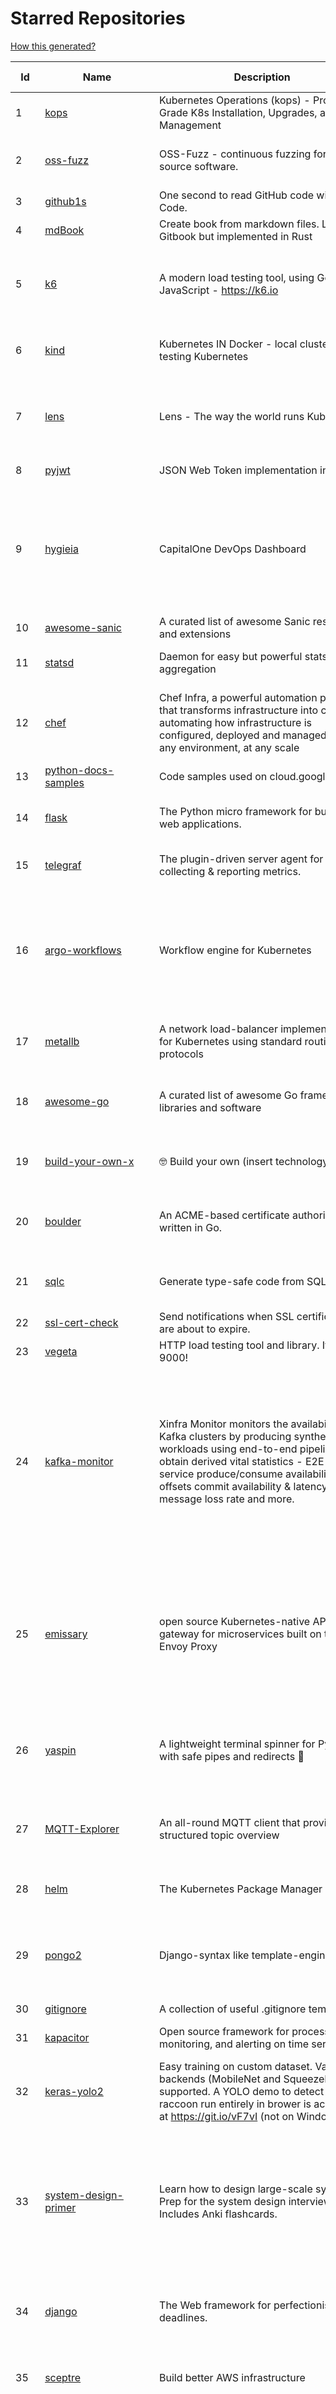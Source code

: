 # Starred Repositories  

[How this generated?](../master/USAGE.md)  

| Id 			| Name			| Description | Star Counts | Topics/Tags   | Last Updated 	|  
| ----------- | ----------- 	| ----------- | ----------- | ----------- 	| -----------   |  
|1|[kops](https://github.com/kubernetes/kops.git)|Kubernetes Operations (kops) - Production Grade K8s Installation, Upgrades, and Management|13815|kubernetes, go, cncf, containers, kops|17-3-2022|  
|2|[oss-fuzz](https://github.com/google/oss-fuzz.git)|OSS-Fuzz - continuous fuzzing for open source software.|7197|fuzzing, security, stability, oss-fuzz, fuzz-testing, vulnerabilities|16-3-2022|  
|3|[github1s](https://github.com/conwnet/github1s.git)|One second to read GitHub code with VS Code.|20732|hacktoberfest|14-2-2022|  
|4|[mdBook](https://github.com/rust-lang/mdBook.git)|Create book from markdown files. Like Gitbook but implemented in Rust|8955||9-3-2022|  
|5|[k6](https://github.com/grafana/k6.git)|A modern load testing tool, using Go and JavaScript - https://k6.io|15795|golang, load-testing, load-generator, javascript, es6, performance, hacktoberfest|17-3-2022|  
|6|[kind](https://github.com/kubernetes-sigs/kind.git)|Kubernetes IN Docker - local clusters for testing Kubernetes|9461|k8s-sig-testing, kubernetes, kubeadm, golang, docker, podman|16-3-2022|  
|7|[lens](https://github.com/lensapp/lens.git)|Lens - The way the world runs Kubernetes|17210|kubernetes, kubernetes-ui, kubernetes-dashboard, cloud-native, devops, containers|17-3-2022|  
|8|[pyjwt](https://github.com/jpadilla/pyjwt.git)|JSON Web Token implementation in Python|4145|python, jwt|8-3-2022|  
|9|[hygieia](https://github.com/hygieia/hygieia.git)|CapitalOne  DevOps Dashboard|3692|devops, dashboard, hygieia, delivery-pipeline, visualization, continuous-delivery, continuous-deployment, continuous-integration||  
|10|[awesome-sanic](https://github.com/mekicha/awesome-sanic.git)|A curated list of awesome Sanic resources and extensions|540|||  
|11|[statsd](https://github.com/statsd/statsd.git)|Daemon for easy but powerful stats aggregation|16307|statsd, graphite, javascript, metrics, nodejs||  
|12|[chef](https://github.com/chef/chef.git)|Chef Infra, a powerful automation platform that transforms infrastructure into code automating how infrastructure is configured, deployed and managed across any environment, at any scale|6840|chef, devops, cfgmgt, infrastructure, automation, deployment, hacktoberfest||  
|13|[python-docs-samples](https://github.com/GoogleCloudPlatform/python-docs-samples.git)|Code samples used on cloud.google.com|5466|python, samples||  
|14|[flask](https://github.com/pallets/flask.git)|The Python micro framework for building web applications.|58325|python, flask, wsgi, web-framework, werkzeug, jinja, pallets||  
|15|[telegraf](https://github.com/influxdata/telegraf.git)|The plugin-driven server agent for collecting & reporting metrics.|11296|telegraf, monitoring, time-series, metrics||  
|16|[argo-workflows](https://github.com/argoproj/argo-workflows.git)|Workflow engine for Kubernetes|10643|workflow, kubernetes, argo, dag, knative, airflow, machine-learning, argo-workflows, workflow-engine, hacktoberfest, cloud-native, cncf, k8s||  
|17|[metallb](https://github.com/metallb/metallb.git)|A network load-balancer implementation for Kubernetes using standard routing protocols|4543|kubernetes, bgp, load-balancer, bare-metal, arp, vrrp, keepalived||  
|18|[awesome-go](https://github.com/avelino/awesome-go.git)|A curated list of awesome Go frameworks, libraries and software|77094|golang, golang-library, go, awesome, awesome-list, hacktoberfest||  
|19|[build-your-own-x](https://github.com/danistefanovic/build-your-own-x.git)|🤓 Build your own (insert technology here)|135648|programming, tutorials, tutorial-code, tutorial-exercises, free||  
|20|[boulder](https://github.com/letsencrypt/boulder.git)|An ACME-based certificate authority, written in Go. |4193|boulder, go, acme, certificate-authority, tls, lets-encrypt, ca, pki, rfc8555||  
|21|[sqlc](https://github.com/kyleconroy/sqlc.git)|Generate type-safe code from SQL|4964|go, postgresql, sql, orm, code-generator, mysql, python, kotlin||  
|22|[ssl-cert-check](https://github.com/Matty9191/ssl-cert-check.git)|Send notifications when SSL certificates are about to expire.|543|||  
|23|[vegeta](https://github.com/tsenart/vegeta.git)|HTTP load testing tool and library. It's over 9000!|19219|load-testing, go, benchmarking, http||  
|24|[kafka-monitor](https://github.com/linkedin/kafka-monitor.git)|Xinfra Monitor monitors the availability of Kafka clusters by producing synthetic workloads using end-to-end pipelines to obtain derived vital statistics - E2E latency, service produce/consume availability, offsets commit availability & latency, message loss rate and more.|1850|kafka-monitor, kafka-cluster, monitor-topic, partition, broker, partition-count, leader, latency, cluster, metrics, kmf, kafka-broker, xinfra-monitor, monitor-single-clusters, reassigns-partition, jmx-metrics, clusters, xinfra, monitor, topic||  
|25|[emissary](https://github.com/emissary-ingress/emissary.git)|open source Kubernetes-native API gateway for microservices built on the Envoy Proxy|3693|ambassador, kubernetes, gateway-api, microservice, cloud-native, api-gateway, docker, api-management, kubernetes-ingress, envoy-proxy, envoy, kubernetes-annotations||  
|26|[yaspin](https://github.com/pavdmyt/yaspin.git)|A lightweight terminal spinner for Python with safe pipes and redirects 🎁|516|spinner, terminal, cli-utilities, python, loader, unix, easy-to-use, python-library, awesome, console, cli, utilities||  
|27|[MQTT-Explorer](https://github.com/thomasnordquist/MQTT-Explorer.git)|An all-round MQTT client that provides a structured topic overview|1669|mqtt, mqtt-explorer, homeautomation, mqtt-client, mqtt-smarthome, mqtt-tool||  
|28|[helm](https://github.com/helm/helm.git)|The Kubernetes Package Manager|21312|cncf, chart, kubernetes, helm, charts||  
|29|[pongo2](https://github.com/flosch/pongo2.git)|Django-syntax like template-engine for Go|2180|template, go, django, template-engine, pongo2, templates, template-language, golang, golang-library||  
|30|[gitignore](https://github.com/github/gitignore.git)|A collection of useful .gitignore templates|130744|gitignore, git||  
|31|[kapacitor](https://github.com/influxdata/kapacitor.git)|Open source framework for processing, monitoring, and alerting on time series data|2115|kapacitor, monitoring, time-series||  
|32|[keras-yolo2](https://github.com/experiencor/keras-yolo2.git)|Easy training on custom dataset. Various backends (MobileNet and SqueezeNet) supported. A YOLO demo to detect raccoon run entirely in brower is accessible at https://git.io/vF7vI (not on Windows).|1698|convolutional-networks, deep-learning, yolo2, realtime, regression||  
|33|[system-design-primer](https://github.com/donnemartin/system-design-primer.git)|Learn how to design large-scale systems. Prep for the system design interview.  Includes Anki flashcards.|166922|programming, development, design, design-system, system, design-patterns, web, web-application, webapp, python, interview, interview-questions, interview-practice||  
|34|[django](https://github.com/django/django.git)|The Web framework for perfectionists with deadlines.|62940|python, django, web, framework, orm, templates, models, views, apps||  
|35|[sceptre](https://github.com/Sceptre/sceptre.git)|Build better AWS infrastructure|1297|aws, cloudformation, infrastructure, python, devops, cloud, sceptre||  
|36|[gloo](https://github.com/solo-io/gloo.git)|The Feature-rich, Kubernetes-native, Next-Generation API Gateway Built on Envoy|3315|gloo, envoy, api-gateway, serverless, api-management, kubernetes, kubernetes-ingress-controller, microservices, hybrid-apps, legacy-apps, grpc, cloud-native, envoy-proxy||  
|37|[zuul](https://github.com/Netflix/zuul.git)|Zuul is a gateway service that provides dynamic routing, monitoring, resiliency, security, and more.|11789|||  
|38|[elasticsearch](https://github.com/elastic/elasticsearch.git)|Free and Open, Distributed, RESTful Search Engine|58875|elasticsearch, java, search-engine||  
|39|[strimzi-kafka-operator](https://github.com/strimzi/strimzi-kafka-operator.git)|Apache Kafka running on Kubernetes|3031|kafka, kubernetes, openshift, docker, messaging, enmasse, kafka-connect, kafka-streams, data-streaming, data-stream, data-streams, kubernetes-operator, kubernetes-controller||  
|40|[terrascan](https://github.com/accurics/terrascan.git)|Detect compliance and security violations across Infrastructure as Code to mitigate risk before provisioning cloud native infrastructure.|2853|security-tools, infrastructure-as-code, devsecops, devops, security, terraform, aws, cloudsecurity, cloud-security, terrascan, infrastructure, security-violations, architecture, kubernetes, iac, sast, azure-security, aws-security, gcp-security, scans||  
|41|[grafana](https://github.com/grafana/grafana.git)|The open and composable observability and data visualization platform. Visualize metrics, logs, and traces from multiple sources like Prometheus, Loki, Elasticsearch, InfluxDB, Postgres and many more. |47484|grafana, monitoring, analytics, metrics, influxdb, prometheus, elasticsearch, alerting, data-visualization, go, dashboard, business-intelligence, mysql, postgres, hacktoberfest||  
|42|[guacamole-server](https://github.com/apache/guacamole-server.git)|Mirror of Apache Guacamole Server|2043|guacamole, c, network-client, java, network-server, javascript||  
|43|[rook](https://github.com/rook/rook.git)|Storage Orchestration for Kubernetes|9675|storage, kubernetes, ceph, storage-cluster, docker, cloud-native, etcd, cncf|17-3-2022|  
|44|[portainer](https://github.com/portainer/portainer.git)|Making Docker and Kubernetes management easy.|21098|docker, docker-swarm, ui, docker-deployment, docker-compose, docker-container, docker-image, portainer, docker-ui, dockerfile, moby, hacktoberfest, kubernetes|16-3-2022|  
|45|[containerd](https://github.com/containerd/containerd.git)|An open and reliable container runtime|10535|containerd, oci, containers, docker, cncf, cri, kubernetes, hacktoberfest|16-3-2022|  
|46|[gotty](https://github.com/sorenisanerd/gotty.git)|Share your terminal as a web application|1494||12-1-2022|  
|47|[hey](https://github.com/rakyll/hey.git)|HTTP load generator, ApacheBench (ab) replacement|13077||23-3-2021|  
|48|[diagrams](https://github.com/mingrammer/diagrams.git)|:art: Diagram as Code for prototyping cloud system architectures|16353|diagram, diagram-as-code, architecture, graphviz|9-2-2022|  
|49|[htop](https://github.com/htop-dev/htop.git)|htop - an interactive process viewer|3444|process, viewer, console, terminal, linux, macos, bsd, c, hacktoberfest|14-3-2022|  
|50|[30-Days-Of-Python](https://github.com/Asabeneh/30-Days-Of-Python.git)|30 days of Python programming challenge is a step-by-step guide to learn the Python programming language in 30 days. This challenge may take more than100 days, follow your own pace. |9129|30-days-of-python, python|17-11-2021|  
|51|[nicstat](https://github.com/scotte/nicstat.git)|Fork of https://sourceforge.net/projects/nicstat/ to fix bugs|54||9-5-2018|  
|52|[wtfpython](https://github.com/satwikkansal/wtfpython.git)|What the f*ck Python? 😱|28411|python, wats, snippets, wtf, gotchas, documentation, pitfalls, interview-questions, python-interview-questions|17-1-2022|  
|53|[flower](https://github.com/mher/flower.git)|Real-time monitor and web admin for Celery distributed task queue|5131|celery, task-queue, monitoring, administration, workers, rabbitmq, redis, python, asynchronous|25-11-2021|  
|54|[thefuck](https://github.com/nvbn/thefuck.git)|Magnificent app which corrects your previous console command.|67259|python, shell|30-1-2022|  
|55|[flask-celery-example](https://github.com/miguelgrinberg/flask-celery-example.git)|This repository contains the example code for my blog article Using Celery with Flask.|1042||12-9-2021|  
|56|[examples](https://github.com/kubernetes/examples.git)|Kubernetes application example tutorials|4807|||  
|57|[miniserve](https://github.com/svenstaro/miniserve.git)|🌟 For when you really just want to serve some files over HTTP right now!|3115|serve, http-server, server, static-files, cli, command-line, command-line-tool|15-3-2022|  
|58|[dailybot](https://github.com/sapumar/dailybot.git)|Simple telegram bot to remind about the daily stand up|8|bot, daily-standup, standup-meetings, standup, standupbot|23-12-2021|  
|59|[octodns](https://github.com/octodns/octodns.git)|Tools for managing DNS across multiple providers|2146|dns, workflow, infrastructure-as-code|12-3-2022|  
|60|[charts](https://github.com/helm/charts.git)|⚠️(OBSOLETE) Curated applications for Kubernetes|15380|kubernetes, charts, helm|21-12-2021|  
|61|[watchman](https://github.com/facebook/watchman.git)|Watches files and records, or triggers actions, when they change. |10742||17-3-2022|  
|62|[chaos-mesh](https://github.com/chaos-mesh/chaos-mesh.git)|A Chaos Engineering Platform for Kubernetes.|4598|chaos, chaos-engineering, chaos-testing, kubernetes, operator, golang, microservice, site-reliability-engineering, fault-injection, cncf, cloud-native, chaos-mesh, chaos-experiments, crd, hacktoberfest|17-3-2022|  
|63|[moto](https://github.com/spulec/moto.git)|A library that allows you to easily mock out tests based on AWS infrastructure.|5671|boto, aws, ec2, s3|17-3-2022|  
|64|[python-telegram-bot](https://github.com/python-telegram-bot/python-telegram-bot.git)|We have made you a wrapper you can't refuse|17932|python, telegram, bot, chatbot, framework, hacktoberfest|2-2-2022|  
|65|[sre-interview-prep-guide](https://github.com/mxssl/sre-interview-prep-guide.git)|Site Reliability Engineer Interview Preparation Guide|2776|study, preparation, sre, sre-interview, interview-preparation, site-reliability-engineer|29-1-2022|  
|66|[pykiteconnect](https://github.com/zerodha/pykiteconnect.git)|The official Python client library for the Kite Connect trading APIs|656||17-3-2022|  
|67|[gping](https://github.com/orf/gping.git)|Ping, but with a graph|5853||24-2-2022|  
|68|[project-layout](https://github.com/golang-standards/project-layout.git)|Standard Go Project Layout|30239|go, golang, project-template, standards, project-structure|22-8-2021|  
|69|[free-programming-books](https://github.com/EbookFoundation/free-programming-books.git)|:books: Freely available programming books|226599|education, books, list, resource, hacktoberfest|16-3-2022|  
|70|[vizceral](https://github.com/Netflix/vizceral.git)|WebGL visualization for displaying animated traffic graphs|3896|graph, traffic, visualization, webgl, monitoring|20-7-2019|  
|71|[developer-roadmap](https://github.com/kamranahmedse/developer-roadmap.git)|Roadmap to becoming a developer in 2022|188986|computer-science, roadmap, developer-roadmap, frontend-roadmap, devops-roadmap, backend-roadmap, study-plan, engineering, react-roadmap, angular-roadmap, python-roadmap, go-roadmap, java-roadmap, dba-roadmap|16-3-2022|  
|72|[tflint](https://github.com/terraform-linters/tflint.git)|A Pluggable Terraform Linter|2953|terraform, tflint, hcl2|7-3-2022|  
|73|[linux](https://github.com/torvalds/linux.git)|Linux kernel source tree|128703||15-3-2022|  
|74|[awless](https://github.com/wallix/awless.git)|A Mighty CLI for AWS|4827|aws, cli, cloud, aws-cli, cloud-management, awless, golang, devops, devops-tools|10-12-2018|  
|75|[kubewatch](https://github.com/bitnami-labs/kubewatch.git)|Watch k8s events and trigger Handlers|2379|golang, kubernetes, slack|3-3-2022|  
|76|[k9s](https://github.com/derailed/k9s.git)|🐶 Kubernetes CLI To Manage Your Clusters In Style!|15649|k9s, kubernetes, kubernetes-cli, kubernetes-clusters, k8s, k8s-cluster, go, golang|25-1-2022|  
|77|[silver-surfer](https://github.com/devtron-labs/silver-surfer.git)|An OpenSource project to check ApiVersion compatibility and provide Migration path for Kubernetes objects when upgrading Kubernetes to latest versions.|131|kubernetes, silver-surfer, kubedd, open-source, golang, hacktoberfest|29-10-2021|  
|78|[kubernetes-handbook](https://github.com/rootsongjc/kubernetes-handbook.git)|Kubernetes中文指南/云原生应用架构实战手册 -  https://jimmysong.io/kubernetes-handbook|9746|kubernetes, cloud-native, service-mesh, handbook, cncf, gitbook, k8s, istio|10-3-2022|  
|79|[lazydocker](https://github.com/jesseduffield/lazydocker.git)|The lazier way to manage everything docker|21961||2-2-2022|  
|80|[json-server](https://github.com/typicode/json-server.git)|Get a full fake REST API with zero coding in less than 30 seconds (seriously)|60093||17-2-2022|  
|81|[learn-python3](https://github.com/jerry-git/learn-python3.git)|Jupyter notebooks for teaching/learning Python 3|4619|teaching-materials, python3, jupyter-notebook, learning-python, python-exercises|2-8-2020|  
|82|[archivy](https://github.com/archivy/archivy.git)|Archivy is a self-hosted knowledge repository that allows you to safely preserve useful content that contributes to your own personal, searchable and extendable wiki.|2823|elasticsearch, knowledge, productivity, python, knowledge-base, note-taking, digital-brain, cli, hacktoberfest|9-3-2022|  
|83|[shiv](https://github.com/linkedin/shiv.git)|shiv is a command line utility for building fully self contained Python zipapps as outlined in PEP 441, but with all their dependencies included.|1390||24-1-2022|  
|84|[k3s](https://github.com/k3s-io/k3s.git)|Lightweight Kubernetes|19426|kubernetes, k8s|17-3-2022|  
|85|[mergestat](https://github.com/mergestat/mergestat.git)|Query git repositories with SQL. Generate reports, perform status checks, analyze codebases. 🔍 📊|2866|git, sql, sqlite, golang, go, cli, command-line|8-3-2022|  
|86|[falcon](https://github.com/falconry/falcon.git)|The no-nonsense REST API and microservices framework for Python developers, with a focus on reliability, correctness, and performance at scale.|8705|python, framework, rest, microservices, web, api, http, wsgi, asgi, api-rest|15-3-2022|  
|87|[mycli](https://github.com/dbcli/mycli.git)|A Terminal Client for MySQL with AutoCompletion and Syntax Highlighting.|10224|database, python, syntax-highlighting, mysql, mycli, auto-completion|21-1-2022|  
|88|[cdk8s](https://github.com/cdk8s-team/cdk8s.git)|Define Kubernetes native apps and abstractions using object-oriented programming|2841||15-3-2022|  
|89|[kubesphere](https://github.com/kubesphere/kubesphere.git)|The container platform tailored for Kubernetes multi-cloud, datacenter, and edge management ⎈ 🖥 ☁️|9154|devops, container-management, k8s, cncf, cloud-native, servicemesh, kubesphere, kubernetes-platform-solution, kubernetes, jenkins, istio, observability, multi-cluster, hacktoberfest|15-3-2022|  
|90|[kubespray](https://github.com/kubernetes-sigs/kubespray.git)|Deploy a Production Ready Kubernetes Cluster|11981|kubernetes-cluster, ansible, kubernetes, high-availability, bare-metal, gce, aws, kubespray, k8s-sig-cluster-lifecycle, hacktoberfest|17-3-2022|  
|91|[helmfile](https://github.com/roboll/helmfile.git)|Deploy Kubernetes Helm Charts|3800|kubernetes, helm, chart|14-3-2022|  
|92|[kubeflow](https://github.com/kubeflow/kubeflow.git)|Machine Learning Toolkit for Kubernetes|11314|ml, kubernetes, minikube, tensorflow, notebook, google-kubernetes-engine, jupyter, machine-learning, kubeflow|9-3-2022|  
|93|[benten](https://github.com/intuit/benten.git)|Chatbot Development Framework (with Slack integration for Jira and Jenkins)|126||31-3-2021|  
|94|[pyWhat](https://github.com/bee-san/pyWhat.git)|🐸   Identify anything. pyWhat easily lets you identify emails, IP addresses, and more. Feed it a .pcap file or some text and it'll tell you what it is! 🧙‍♀️|5059|cyber, security, hacking, cybersecurity, malware, re, python, pcap, malware-analysis, malware-research, tryhackme, hacktoberfest|7-12-2021|  
|95|[kopf](https://github.com/nolar/kopf.git)|A Python framework to write Kubernetes operators in just a few lines of code|863|kubernetes, kubernetes-operator, kubernetes-operators, python, python3, framework, asyncio, operator, operators, python-framework, kopf, admission-webhook, admission-controller, admission-controllers, operator-framework, kubernetes-concepts|25-12-2021|  
|96|[ecs-refarch-service-discovery](https://github.com/awslabs/ecs-refarch-service-discovery.git)|An EC2 Container Service Reference Architecture for providing Service Discovery to containers using CloudWatch Events, Lambda and Route 53 private hosted zones. |438||25-7-2016|  
|97|[pulumi](https://github.com/pulumi/pulumi.git)|Pulumi - Developer-First Infrastructure as Code. Your Cloud, Your Language, Your Way 🚀|11738|infrastructure-as-code, serverless, containers, aws, azure, gcp, kubernetes, cloud, cloud-computing, iac, csharp, typescript, javascript, golang, go, dotnet, fsharp, python|17-3-2022|  
|98|[ingress-nginx](https://github.com/kubernetes/ingress-nginx.git)|NGINX Ingress Controller for Kubernetes|12287|ingress-controller, kubernetes, nginx|16-3-2022|  
|99|[grex](https://github.com/pemistahl/grex.git)|A command-line tool and library for generating regular expressions from user-provided test cases|5157|command-line-tool, tool, regex, regexp, regex-pattern, regular-expression, regular-expressions, rust, cli, rust-cli, terminal, rust-library, rust-crate|9-3-2022|  
|100|[nginx-module-vts](https://github.com/vozlt/nginx-module-vts.git)|Nginx virtual host traffic status module|2578|c, nginx, nginx-module, nginx-vhost-traffic-status, vozlt-nginx-modules, monitoring|10-2-2021|  
|101|[skaffold](https://github.com/GoogleContainerTools/skaffold.git)|Easy and Repeatable Kubernetes Development|12581|kubernetes, developer-tools, docker, containers|17-3-2022|  
|102|[udemy-downloader-gui](https://github.com/FaisalUmair/udemy-downloader-gui.git)|A desktop application for downloading Udemy Courses|5605|electron, nodejs, udemy, udemy-dl, udemy-downloader-gui, windows, mac, macos, linux, downloader|11-8-2020|  
|103|[dnscontrol](https://github.com/StackExchange/dnscontrol.git)|Synchronize your DNS to multiple providers from a simple DSL|2168|go, dns, infrastructure-as-code, dnscontrol, workflow|11-3-2022|  
|104|[semgrep](https://github.com/returntocorp/semgrep.git)|Lightweight static analysis for many languages. Find bug variants with patterns that look like source code.|6148|static-analysis, static-code-analysis, java, go, sast, semgrep, r2c, c, python, ruby, javascript, typescript|17-3-2022|  
|105|[authelia](https://github.com/authelia/authelia.git)|The Single Sign-On Multi-Factor portal for web apps|12370|totp, u2f, ldap, nginx, sso-authentication, yubikey, two-factor-authentication, docker, cookie, kubernetes, sso, multifactor, push-notifications, traefik, mfa, two-factor, authentication, security, golang, 2fa|17-3-2022|  
|106|[terraform-cdk](https://github.com/hashicorp/terraform-cdk.git)|Define infrastructure resources using programming constructs and provision them using HashiCorp Terraform|3326|terraform, cdk, cdktf|17-3-2022|  
|107|[processhacker](https://github.com/processhacker/processhacker.git)|A free, powerful, multi-purpose tool that helps you monitor system resources, debug software and detect malware.|6806|administrator, windows, system-monitor, performance-monitoring, performance-tuning, performance, c, debugger, benchmarking, security, profiling, realtime, monitoring, monitor-performance, process-manager, process-monitor, processhacker, monitor|15-3-2022|  
|108|[dokku](https://github.com/dokku/dokku.git)|A docker-powered PaaS that helps you build and manage the lifecycle of applications|22500|dokku, paas, heroku, docker, kubernetes, nomad, containers, buildpack, devops|13-3-2022|  
|109|[DataStructures-Algorithms](https://github.com/rachitiitr/DataStructures-Algorithms.git)|The best library for implementation of all Data Structures and Algorithms - Trees + Graph Algorithms too!|2200|algorithms, data-structures, interview-prep, interview-preparation, competitive-programming, cpp, cpp-library, leetcode, leetcode-solutions|13-6-2021|  
|110|[wuzz](https://github.com/asciimoo/wuzz.git)|Interactive cli tool for HTTP inspection|9922|curl, golang, cli, http, inspector, http-inspection, go|22-1-2021|  
|111|[service-fabric](https://github.com/microsoft/service-fabric.git)|Service Fabric is a distributed systems platform for packaging, deploying, and managing stateless and stateful distributed applications and containers at large scale.|2893|cloud-native, containers, orchestration, distributed-systems, cloud-computing, microservices|18-2-2022|  
|112|[azure-sdk-for-python](https://github.com/Azure/azure-sdk-for-python.git)|This repository is for active development of the Azure SDK for Python. For consumers of the SDK we recommend visiting our public developer docs at https://docs.microsoft.com/python/azure/ or our versioned developer docs at https://azure.github.io/azure-sdk-for-python. |2578|python, azure, azure-sdk|17-3-2022|  
|113|[ms-identity-python-webapi-azurefunctions](https://github.com/Azure-Samples/ms-identity-python-webapi-azurefunctions.git)|Python Azure Function Web API secured by Azure AD|15||4-2-2021|  
|114|[dapr](https://github.com/dapr/dapr.git)|Dapr is a portable, event-driven, runtime for building distributed applications across cloud and edge.|17264|microservices, microservice, kubernetes, sidecar, state-management, event-driven, pubsub, serverless, containers|17-3-2022|  
|115|[go-github](https://github.com/google/go-github.git)|Go library for accessing the GitHub API|8319|go, github-api||  
|116|[kb](https://github.com/gnebbia/kb.git)|A minimalist command line knowledge base manager|2824|knowledge, cheatsheets, procedures, methodology, pentest-tool, knowledge-base, rtfm, notes, notes-management-system, cli, notebook|31-10-2021|  
|117|[public-apis](https://github.com/public-apis/public-apis.git)|A collective list of free APIs|185281|api, public-apis, free, apis, list, development, software, public, resources, dataset, open-source, public-api, lists|16-3-2022|  
|118|[arrow](https://github.com/arrow-py/arrow.git)|🏹 Better dates & times for Python|7795|python, arrow, datetime, date, time, timestamp, timezones, hacktoberfest|18-2-2022|  
|119|[loguru](https://github.com/Delgan/loguru.git)|Python logging made (stupidly) simple|11271|python, logging, logger, log|15-3-2022|  
|120|[teleport](https://github.com/gravitational/teleport.git)|Certificate authority and access plane for SSH, Kubernetes, web apps, databases and desktops|11208|ssh, go, bastion, teleport-binaries, certificate, golang, cluster, teleport, firewall, security, jumpserver, rbac, audit, pam, kubernetes, kubernetes-access, firewalls, database-access, postgres, rdp|17-3-2022|  
|121|[bhai-lang](https://github.com/DulLabs/bhai-lang.git)|A toy programming language written in Typescript|2377|programming-language, typescript, parser, interpreter, javascript|15-3-2022|  
|122|[gitui](https://github.com/extrawurst/gitui.git)|Blazing 💥 fast terminal-ui for git written in rust 🦀|7522|rust, tui, terminal, git, command-line-tool, command-line-interface, async, hacktoberfest, bash||  
|123|[docker_practice](https://github.com/yeasy/docker_practice.git)|Learn and understand Docker&Container technologies, with real DevOps practice!|20143|docker, book, cloud-computing, container, kubernetes, swarm, mesos, spark, devops, linux|16-3-2022|  
|124|[Notepads](https://github.com/JasonStein/Notepads.git)|A modern, lightweight text editor with a minimalist design.|5898|fluent, notepad, texteditor, uwp, markdown, diff-viewer, windows, app|16-3-2022|  
|125|[azure-monitor-opencensus-python](https://github.com/Azure-Samples/azure-monitor-opencensus-python.git)|Sample repository demonstrating Azure Monitor exporters for Opencensus Python|13||15-11-2021|  
|126|[operator-sdk](https://github.com/operator-framework/operator-sdk.git)|SDK for building Kubernetes applications. Provides high level APIs, useful abstractions, and project scaffolding.|5492|operator, kubernetes, sdk|16-3-2022|  
|127|[awesome-cheatsheets](https://github.com/LeCoupa/awesome-cheatsheets.git)|👩‍💻👨‍💻 Awesome cheatsheets for popular programming languages, frameworks and development tools. They include everything you should know in one single file.|27487|cheatsheets, javascript, bash, nodejs, cheatsheet, database, language, frontend, backend, feathersjs, redis, vuejs, vim, django, programming-language, xcode, php, docker, kubernetes, sailsjs|6-3-2022|  
|128|[minikube](https://github.com/kubernetes/minikube.git)|Run Kubernetes locally|23523|minikube, kubernetes, cluster, containers, go, cncf|16-3-2022|  
|129|[awesome](https://github.com/sindresorhus/awesome.git)|😎 Awesome lists about all kinds of interesting topics|193744|awesome, awesome-list, unicorns, lists, resources|14-3-2022|  
|130|[Depix](https://github.com/beurtschipper/Depix.git)|Recovers passwords from pixelized screenshots|21943|||  
|131|[helm-git-repo](https://github.com/yks0000/helm-git-repo.git)|A Helm Repo (Automatically build index.yaml)|1||6-4-2021|  
|132|[starred-repo-toc](https://github.com/yks0000/starred-repo-toc.git)|Generates Markdown table for all Starred Repositories by a GitHub user.|4|starred-repositories, starred|17-3-2022|  
|133|[duf](https://github.com/muesli/duf.git)|Disk Usage/Free Utility - a better 'df' alternative|8105|hacktoberfest, disk-space, disk-usage, df, linux, macos, freebsd, openbsd, windows, user-friendly, cli, terminal, filesystem, tui||  
|134|[awesome-argo](https://github.com/terrytangyuan/awesome-argo.git)|A curated list of awesome projects and resources related to Argo (a CNCF hosted project)|547|awesome, awesome-list, awesome-lists, argocd, argo-workflows, argo-events, argo-rollouts, machine-learning, workflow-engine, workflow-management, infrastructure-as-code, continuous-delivery, cloud-native, kubernetes, cncf, gitops, workflow-orchestration, devops, mlops, argo|15-3-2022|  
|135|[ytfzf](https://github.com/pystardust/ytfzf.git)|A posix script to find and watch youtube videos from the terminal. (Without API)|2453|youtube, cli, terminal, posix, fzf, dmenu, ueberzug|23-2-2022|  
|136|[pycryptodome](https://github.com/Legrandin/pycryptodome.git)|A self-contained cryptographic library for Python|1941|cryptography, security, python|7-3-2022|  
|137|[ksonnet](https://github.com/ksonnet/ksonnet.git)|A CLI-supported framework that streamlines writing and deployment of Kubernetes configurations to multiple clusters.|1153||5-2-2019|  
|138|[typer](https://github.com/tiangolo/typer.git)|Typer, build great CLIs. Easy to code. Based on Python type hints.|7401|cli, click, python3, typehints, terminal, shell, python, typer|5-3-2022|  
|139|[seaweedfs](https://github.com/chrislusf/seaweedfs.git)|SeaweedFS is a fast distributed storage system for blobs, objects, files, and data lake, for billions of files! Blob store has O(1) disk seek, cloud tiering. Filer supports Cloud Drive, cross-DC active-active replication, Kubernetes, POSIX FUSE mount, S3 API, S3 Gateway, Hadoop, WebDAV, encryption, Erasure Coding.|14043|distributed-storage, distributed-systems, s3, hdfs, fuse, distributed-file-system, hadoop-hdfs, posix, tiered-file-system, kubernetes, replication, object-storage, s3-storage, seaweedfs, erasure-coding, blob-storage, cloud-drive|17-3-2022|  
|140|[kubectx](https://github.com/ahmetb/kubectx.git)|Faster way to switch between clusters and namespaces in kubectl|12542||16-3-2022|  
|141|[terraform-multi-account](https://github.com/inovex/terraform-multi-account.git)|Some example how toadress multiple aws accounts with Terraform|20||12-6-2018|  
|142|[project-based-learning](https://github.com/practical-tutorials/project-based-learning.git)|Curated list of project-based tutorials|64415||28-1-2022|  
|143|[hugo](https://github.com/gohugoio/hugo.git)|The world’s fastest framework for building websites.|57672||16-3-2022|  
|144|[istio](https://github.com/istio/istio.git)|Connect, secure, control, and observe services.|29771||17-3-2022|  
|145|[http-api-design](https://github.com/interagent/http-api-design.git)|HTTP API design guide extracted from work on the Heroku Platform API|13544||18-11-2021|  
|146|[rancher](https://github.com/rancher/rancher.git)|Complete container management platform|18719||17-3-2022|  
|147|[gin](https://github.com/gin-gonic/gin.git)|Gin is a HTTP web framework written in Go (Golang). It features a Martini-like API with much better performance -- up to 40 times faster. If you need smashing performance, get yourself some Gin.|56555||17-3-2022|  
|148|[Gooey](https://github.com/chriskiehl/Gooey.git)|Turn (almost) any Python command line program into a full GUI application with one line|15543||4-2-2022|  
|149|[awesome-macOS](https://github.com/iCHAIT/awesome-macOS.git)|  A curated list of awesome applications, softwares, tools and shiny things for macOS.|12796||4-2-2022|  
|150|[badges](https://github.com/Naereen/badges.git)|:pencil: Markdown code for lots of small badges :ribbon: :pushpin: (shields.io, forthebadge.com etc) :sunglasses:. Contributions are welcome! Please add yours!|3163||5-3-2022|  
|151|[terratest](https://github.com/gruntwork-io/terratest.git)| Terratest is a Go library that makes it easier to write automated tests for your infrastructure code.|5961||15-3-2022|  
|152|[nuclei](https://github.com/projectdiscovery/nuclei.git)|Fast and customizable vulnerability scanner based on simple YAML based DSL.|7361||3-3-2022|  
|153|[perf-tools](https://github.com/brendangregg/perf-tools.git)|Performance analysis tools based on Linux perf_events (aka perf) and ftrace|8130||14-1-2020|  
|154|[stern](https://github.com/wercker/stern.git)|⎈ Multi pod and container log tailing for Kubernetes|5801|||  
|155|[fasthttp](https://github.com/valyala/fasthttp.git)|Fast HTTP package for Go. Tuned for high performance. Zero memory allocations in hot paths. Up to 10x faster than net/http|17365||16-3-2022|  
|156|[system-design-interview](https://github.com/checkcheckzz/system-design-interview.git)|System design interview for IT companies|17117||23-12-2020|  
|157|[black](https://github.com/psf/black.git)|The uncompromising Python code formatter|26265||16-3-2022|  
|158|[python-fire](https://github.com/google/python-fire.git)|Python Fire is a library for automatically generating command line interfaces (CLIs) from absolutely any Python object.|22056||17-6-2021|  
|159|[awesome-pentest](https://github.com/enaqx/awesome-pentest.git)|A collection of awesome penetration testing resources, tools and other shiny things|15594||11-2-2022|  
|160|[locust](https://github.com/locustio/locust.git)|Scalable user load testing tool written in Python|18426||17-3-2022|  
|161|[terraform-best-practices](https://github.com/antonbabenko/terraform-best-practices.git)|Terraform best practices (available in en, fr, es, id, and other languages)|1245||22-2-2022|  
|162|[ohmyzsh](https://github.com/ohmyzsh/ohmyzsh.git)|🙃   A delightful community-driven (with 2,000+ contributors) framework for managing your zsh configuration. Includes 300+ optional plugins (rails, git, macOS, hub, docker, homebrew, node, php, python, etc), 140+ themes to spice up your morning, and an auto-update tool so that makes it easy to keep up with the latest updates from the community.|142158||17-3-2022|  
|163|[fd](https://github.com/sharkdp/fd.git)|A simple, fast and user-friendly alternative to 'find'|20994||14-3-2022|  
|164|[tokei](https://github.com/XAMPPRocky/tokei.git)|Count your code, quickly.|6326||19-2-2022|  
|165|[drawio](https://github.com/jgraph/drawio.git)|Source to app.diagrams.net|28273||15-3-2022|  
|166|[nprogress](https://github.com/rstacruz/nprogress.git)|For slim progress bars like on YouTube, Medium, etc|24042||19-4-2020|  
|167|[driftctl](https://github.com/snyk/driftctl.git)|Detect, track and alert on infrastructure drift|1789||17-3-2022|  
|168|[google-api-python-client](https://github.com/googleapis/google-api-python-client.git)|🐍 The official Python client library for Google's discovery based APIs.|5486||15-3-2022|  
|169|[truffleHog](https://github.com/trufflesecurity/truffleHog.git)|Searches through git repositories for high entropy strings and secrets, digging deep into commit history|6431||27-1-2022|  
|170|[what-happens-when](https://github.com/alex/what-happens-when.git)|An attempt to answer the age old interview question "What happens when you type google.com into your browser and press enter?"|33356||8-2-2022|  
|171|[blockly](https://github.com/google/blockly.git)|The web-based visual programming editor.|10088||22-2-2022|  
|172|[azure4everyone-samples](https://github.com/MarczakIO/azure4everyone-samples.git)|-|166||12-2-2022|  
|173|[external-dns](https://github.com/kubernetes-sigs/external-dns.git)|Configure external DNS servers (AWS Route53, Google CloudDNS and others) for Kubernetes Ingresses and Services|5080||24-2-2022|  
|174|[age](https://github.com/FiloSottile/age.git)|A simple, modern and secure encryption tool (and Go library) with small explicit keys, no config options, and UNIX-style composability.|10128||24-2-2022|  
|175|[nginx-admins-handbook](https://github.com/trimstray/nginx-admins-handbook.git)|How to improve NGINX performance, security, and other important things.|12580||20-10-2021|  
|176|[ipython](https://github.com/ipython/ipython.git)|Official repository for IPython itself. Other repos in the IPython organization contain things like the website, documentation builds, etc.|15279||14-3-2022|  
|177|[sealed-secrets](https://github.com/bitnami-labs/sealed-secrets.git)|A Kubernetes controller and tool for one-way encrypted Secrets|4703||17-3-2022|  
|178|[envoy](https://github.com/envoyproxy/envoy.git)|Cloud-native high-performance edge/middle/service proxy|19172||17-3-2022|  
|179|[learn-python](https://github.com/trekhleb/learn-python.git)|📚 Playground and cheatsheet for learning Python. Collection of Python scripts that are split by topics and contain code examples with explanations.|12049||12-3-2022|  
|180|[opengrok](https://github.com/oracle/opengrok.git)|OpenGrok is a fast and usable source code search and cross reference engine, written in Java|3516||14-3-2022|  
|181|[httpstat](https://github.com/davecheney/httpstat.git)|It's like curl -v, with colours. |5939||10-10-2021|  
|182|[leveldb](https://github.com/google/leveldb.git)|LevelDB is a fast key-value storage library written at Google that provides an ordered mapping from string keys to string values.|28675||17-1-2022|  
|183|[machine](https://github.com/docker/machine.git)|Machine management for a container-centric world|6491||2-9-2019|  
|184|[k8s-conformance](https://github.com/cncf/k8s-conformance.git)|🧪CNCF K8s Conformance Working Group|655||16-3-2022|  
|185|[awesome-docker](https://github.com/veggiemonk/awesome-docker.git)|:whale: A curated list of Docker resources and projects|21375||14-3-2022|  
|186|[awesome-readme](https://github.com/matiassingers/awesome-readme.git)|A curated list of awesome READMEs|11459||11-3-2022|  
|187|[wrk2](https://github.com/giltene/wrk2.git)|A constant throughput, correct latency recording variant of wrk|3372||24-9-2019|  
|188|[gotty](https://github.com/yudai/gotty.git)|Share your terminal as a web application|16296||13-12-2017|  
|189|[alpha_vantage](https://github.com/RomelTorres/alpha_vantage.git)|A python wrapper for Alpha Vantage API for financial data.|3612||14-6-2021|  
|190|[gcsfuse](https://github.com/GoogleCloudPlatform/gcsfuse.git)|A user-space file system for interacting with Google Cloud Storage|1415|||  
|191|[kraken](https://github.com/uber/kraken.git)|P2P Docker registry capable of distributing TBs of data in seconds|4969||6-1-2022|  
|192|[profile-summary-for-github](https://github.com/tipsy/profile-summary-for-github.git)|Tool for visualizing GitHub profiles|19521||13-9-2021|  
|193|[fucking-algorithm](https://github.com/labuladong/fucking-algorithm.git)|刷算法全靠套路，认准 labuladong 就够了！English version supported! Crack LeetCode, not only how, but also why. |103834|leetcode, algorithms, interview-questions, data-structures, kmp, dynamic-programming, computer-science, dynamic-programming-algorithm|26-2-2022|  
|194|[vscode-debug-visualizer](https://github.com/hediet/vscode-debug-visualizer.git)|An extension for VS Code that visualizes data during debugging.|7193||9-3-2022|  
|195|[interviews](https://github.com/kdn251/interviews.git)|Everything you need to know to get the job.|56525||6-6-2020|  
|196|[terminals-are-sexy](https://github.com/k4m4/terminals-are-sexy.git)|💥 A curated list of Terminal frameworks, plugins & resources for CLI lovers.|10416||13-12-2020|  
|197|[awesome-flask](https://github.com/humiaozuzu/awesome-flask.git)|A curated list of awesome Flask resources and plugins|10467||17-9-2019|  
|198|[awesome-python-applications](https://github.com/mahmoud/awesome-python-applications.git)|💿 Free software that works great, and also happens to be open-source Python. |13495||11-10-2021|  
|199|[GoCasts](https://github.com/StephenGrider/GoCasts.git)|Companion Repo to https://www.udemy.com/go-the-complete-developers-guide/|1570||25-8-2017|  
|200|[sanic](https://github.com/sanic-org/sanic.git)|Next generation Python web server/framework   Build fast. Run fast.|15926||14-3-2022|  
|201|[30-Days-of-Code](https://github.com/xeoneux/30-Days-of-Code.git)|👨‍💻 30 Days of Code by HackerRank Solutions in C++, C#, F#, Go, Java, JavaScript, Python, Ruby, Swift & TypeScript. PRs Welcome! 😄|659||11-12-2021|  
|202|[bat](https://github.com/sharkdp/bat.git)|A cat(1) clone with wings.|33006||7-3-2022|  
|203|[x509-certificate-exporter](https://github.com/enix/x509-certificate-exporter.git)|A Prometheus exporter to monitor x509 certificates expiration in Kubernetes clusters or standalone|212|||  
|204|[python-cheatsheet](https://github.com/gto76/python-cheatsheet.git)|Comprehensive Python Cheatsheet|28287||12-3-2022|  
|205|[awesome-algorithms](https://github.com/tayllan/awesome-algorithms.git)|A curated list of awesome places to learn and/or practice algorithms.|11203||1-3-2022|  
|206|[interview](https://github.com/mission-peace/interview.git)|Interview questions|10284||30-7-2018|  
|207|[localstack](https://github.com/localstack/localstack.git)|💻  A fully functional local AWS cloud stack. Develop and test your cloud & Serverless apps offline!|39127||17-3-2022|  
|208|[flux](https://github.com/fluxcd/flux.git)|Successor: https://github.com/fluxcd/flux2 — The GitOps Kubernetes operator|6757|||  
|209|[my-mac-os](https://github.com/nikitavoloboev/my-mac-os.git)|List of applications and tools that make my macOS experience even more amazing|18493||27-8-2021|  
|210|[ngrok](https://github.com/inconshreveable/ngrok.git)|Introspected tunnels to localhost|21474||31-5-2016|  
|211|[cert-manager](https://github.com/cert-manager/cert-manager.git)|Automatically provision and manage TLS certificates in Kubernetes|8583|||  
|212|[cloud-custodian](https://github.com/cloud-custodian/cloud-custodian.git)|Rules engine for cloud security, cost optimization, and governance, DSL in yaml for policies to query, filter, and take actions on resources|4051||16-3-2022|  
|213|[awesome-sre](https://github.com/dastergon/awesome-sre.git)|A curated list of Site Reliability and Production Engineering resources.|8077||1-3-2022|  
|214|[katib](https://github.com/kubeflow/katib.git)|Repository for hyperparameter tuning|1155||7-3-2022|  
|215|[jq](https://github.com/stedolan/jq.git)|Command-line JSON processor|21516||24-10-2021|  
|216|[argo-cd](https://github.com/argoproj/argo-cd.git)|Declarative continuous deployment for Kubernetes.|8723||16-3-2022|  
|217|[backstage](https://github.com/backstage/backstage.git)|Backstage is an open platform for building developer portals|15518||17-3-2022|  
|218|[boundary](https://github.com/hashicorp/boundary.git)|Boundary enables identity-based access management for dynamic infrastructure. |3222|||  
|219|[awesome-microservices](https://github.com/mfornos/awesome-microservices.git)|A curated list of Microservice Architecture related principles and technologies.|10863||9-2-2022|  
|220|[golang-web-dev](https://github.com/GoesToEleven/golang-web-dev.git)|-|2918||13-12-2019|  
|221|[influxdb](https://github.com/influxdata/influxdb.git)|Scalable datastore for metrics, events, and real-time analytics|23175||15-3-2022|  
|222|[mux](https://github.com/gorilla/mux.git)|A powerful HTTP router and URL matcher for building Go web servers with 🦍|16172||12-12-2021|  
|223|[schedule](https://github.com/dbader/schedule.git)|Python job scheduling for humans.|9482||26-6-2021|  
|224|[codebytere.github.io](https://github.com/codebytere/codebytere.github.io.git)|personal website|429||14-2-2022|  
|225|[goaccess](https://github.com/allinurl/goaccess.git)|GoAccess is a real-time web log analyzer and interactive viewer that runs in a terminal in *nix systems or through your browser.|14472||16-3-2022|  
|226|[goreleaser](https://github.com/goreleaser/goreleaser.git)|Deliver Go binaries as fast and easily as possible|9748||17-3-2022|  
|227|[clair](https://github.com/quay/clair.git)|Vulnerability Static Analysis for Containers|8569||16-3-2022|  
|228|[google-cloud-python](https://github.com/googleapis/google-cloud-python.git)|Google Cloud Client Library for Python|3825||2-3-2022|  
|229|[landscape](https://github.com/cncf/landscape.git)|🌄The Cloud Native Interactive Landscape filters and sorts hundreds of projects and products, and shows details including GitHub stars, funding or market cap, first and last commits, contributor counts, headquarters location, and recent tweets.|8152|||  
|230|[geeksforgeeks.pdf](https://github.com/dufferzafar/geeksforgeeks.pdf.git)|Topic wise PDFs of Geeks for Geeks articles. (Last updated in October 2018)|486|||  
|231|[cli](https://github.com/snyk/cli.git)|Snyk CLI scans and monitors your projects for security vulnerabilities.|3832||17-3-2022|  
|232|[wrk](https://github.com/wg/wrk.git)|Modern HTTP benchmarking tool|31510||7-2-2021|  
|233|[kube2iam](https://github.com/jtblin/kube2iam.git)|kube2iam  provides different AWS IAM roles for pods running on Kubernetes|1796||1-3-2022|  
|234|[scrapy](https://github.com/scrapy/scrapy.git)|Scrapy, a fast high-level web crawling & scraping framework for Python.|43076|||  
|235|[school-of-sre](https://github.com/linkedin/school-of-sre.git)|At LinkedIn, we are using this curriculum for onboarding our entry-level talents into the SRE role.|5464||5-11-2021|  
|236|[awesome-macos-command-line](https://github.com/herrbischoff/awesome-macos-command-line.git)|Use your macOS terminal shell to do awesome things.|25636||2-9-2021|  
|237|[git-standup](https://github.com/kamranahmedse/git-standup.git)|Recall what you did on the last working day. Psst! or be nosy and find what someone else in your team did ;-)|7110|standup, git-standup, agile, meeting, git, git-addons, git-||  
|238|[predictive-horizontal-pod-autoscaler](https://github.com/jthomperoo/predictive-horizontal-pod-autoscaler.git)|Horizontal Pod Autoscaler built with predictive abilities using statistical models|166||28-12-2021|  
|239|[outrun](https://github.com/Overv/outrun.git)|Execute a local command using the processing power of another Linux machine.|3013||22-3-2021|  
|240|[awesome-vscode](https://github.com/viatsko/awesome-vscode.git)|🎨 A curated list of delightful VS Code packages and resources.|19986||13-3-2022|  
|241|[marathon](https://github.com/mesosphere/marathon.git)|Deploy and manage containers (including Docker) on top of Apache Mesos at scale.|4045|dcos-orchestration-guild, dcos|27-7-2021|  
|242|[httpstat](https://github.com/reorx/httpstat.git)|curl statistics made simple|5051|curl, cli, python, http, visualization||  
|243|[pytest](https://github.com/pytest-dev/pytest.git)|The pytest framework makes it easy to write small tests, yet scales to support complex functional testing|8513|||  
|244|[pygradle](https://github.com/linkedin/pygradle.git)|Using Gradle to build Python projects|550|||  
|245|[brooklin](https://github.com/linkedin/brooklin.git)|An extensible distributed system for reliable nearline data streaming at scale|750||14-3-2022|  
|246|[coreutils](https://github.com/uutils/coreutils.git)|Cross-platform Rust rewrite of the GNU coreutils|11047||17-3-2022|  
|247|[doitlive](https://github.com/sloria/doitlive.git)|Because sometimes you need to do it live|3100|||  
|248|[etcd](https://github.com/etcd-io/etcd.git)|Distributed reliable key-value store for the most critical data of a distributed system|39137||17-3-2022|  
|249|[vector](https://github.com/Netflix/vector.git)|Vector is an on-host performance monitoring framework which exposes hand picked high resolution metrics to every engineer’s browser.|3582||10-10-2020|  
|250|[cheatsheets.pdf](https://github.com/qg0/cheatsheets.pdf.git)|📚 Various cheatsheets in PDF|196|||  
|251|[cli](https://github.com/cli/cli.git)|GitHub’s official command line tool|27611||17-3-2022|  
|252|[django-health-check](https://github.com/KristianOellegaard/django-health-check.git)|a pluggable app that runs a full check on the deployment, using a number of plugins to check e.g. database, queue server, celery processes, etc.|798|||  
|253|[autoscaler](https://github.com/kubernetes/autoscaler.git)|Autoscaling components for Kubernetes|5447||17-3-2022|  
|254|[aws-eks-best-practices](https://github.com/aws/aws-eks-best-practices.git)|A best practices guide for day 2 operations, including operational excellence, security, reliability, performance efficiency, and cost optimization.|853||7-3-2022|  
|255|[k2tf](https://github.com/sl1pm4t/k2tf.git)|Kubernetes YAML to Terraform HCL converter|680||10-1-2022|  
|256|[consul](https://github.com/hashicorp/consul.git)|Consul is a distributed, highly available, and data center aware solution to connect and configure applications across dynamic, distributed infrastructure.|24423||16-3-2022|  
|257|[dotfiles](https://github.com/bbkane/dotfiles.git)|Configs for apps I care about|18|||  
|258|[youtube-dl](https://github.com/ytdl-org/youtube-dl.git)|Command-line program to download videos from YouTube.com and other video sites|107665|||  
|259|[behave](https://github.com/behave/behave.git)|BDD, Python style.|2562||11-3-2022|  
|260|[Terraform-012](https://github.com/addamstj/Terraform-012.git)|Code for the Terraform course|55||6-7-2020|  
|261|[wait-for-it](https://github.com/vishnubob/wait-for-it.git)|Pure bash script to test and wait on the availability of a TCP host and port|7502|||  
|262|[pace](https://github.com/CodeByZach/pace.git)|Automatically add a progress bar to your site.|15392|pace, progress-bar, pace-js, loading-bar, loading-indicator, loading-animation|28-7-2021|  
|263|[grumpy](https://github.com/giantswarm/grumpy.git)|Kubernetes Validation Admission Controller example|20||24-7-2020|  
|264|[kubescape](https://github.com/armosec/kubescape.git)|Kubescape is a K8s open-source tool providing a multi-cloud K8s single pane of glass, including risk analysis, security compliance, RBAC visualizer and image vulnerabilities scanning. |5374|kubernetes, security, nsa, mitre-attack, devops|6-3-2022|  
|265|[iris](https://github.com/linkedin/iris.git)|Iris is a highly configurable and flexible service for paging and messaging.|659|paging, escalation, messaging, automation|2-3-2022|  
|266|[eBPF-Package-Repository](https://github.com/l3af-project/eBPF-Package-Repository.git)|eBPF Programs|6||16-3-2022|  
|267|[go-restful](https://github.com/emicklei/go-restful.git)|package for building REST-style Web Services using Go|4399|rest, go, customizable, routing, openapi|8-3-2022|  
|268|[argoproj](https://github.com/argoproj/argoproj.git)|Common project repo for all Argo Projects|255||16-3-2022|  
|269|[aws-cli](https://github.com/aws/aws-cli.git)|Universal Command Line Interface for Amazon Web Services|12120|||  
|270|[sonobuoy](https://github.com/vmware-tanzu/sonobuoy.git)|Sonobuoy is a diagnostic tool that makes it easier to understand the state of a Kubernetes cluster by running a set of Kubernetes conformance tests and other plugins in an accessible and non-destructive manner.|2509||21-2-2022|  
|271|[terraform-aws-devops](https://github.com/antonbabenko/terraform-aws-devops.git)|Info about many of my Terraform, AWS, and DevOps projects.|271|terraform, infrastructure-as-code, aws, aws-community, antonbabenko|21-12-2021|  
|272|[cilium](https://github.com/cilium/cilium.git)|eBPF-based Networking, Security, and Observability|11149|containers, bpf, security, kubernetes, kubernetes-networking, cni, kernel, loadbalancing, monitoring, troubleshooting, xdp, ebpf, k8s, observability, networking|17-3-2022|  
|273|[Python-Sample-Application](https://github.com/uber/Python-Sample-Application.git)|-|354||9-3-2015|  
|274|[azure-cli](https://github.com/Azure/azure-cli.git)|Azure Command-Line Interface|2980|||  
|275|[pendulum](https://github.com/sdispater/pendulum.git)|Python datetimes made easy|4726|||  
|276|[viper](https://github.com/spf13/viper.git)|Go configuration with fangs|18577|||  
|277|[python-slack-sdk](https://github.com/slackapi/python-slack-sdk.git)|Slack Developer Kit for Python|3361|||  
|278|[fortio](https://github.com/fortio/fortio.git)|Fortio load testing library, command line tool, advanced echo server and web UI in go (golang). Allows to specify a set query-per-second load and record latency histograms and other useful stats.|2331|||  
|279|[the-art-of-command-line](https://github.com/jlevy/the-art-of-command-line.git)|Master the command line, in one page|104164|||  
|280|[tv](https://github.com/alexhallam/tv.git)|📺(tv) Tidy Viewer is a cross-platform CLI csv pretty printer that uses column styling to maximize viewer enjoyment.|1461|||  
|281|[linux-insides](https://github.com/0xAX/linux-insides.git)|A little bit about a linux kernel|24313||12-3-2022|  
|282|[packer](https://github.com/hashicorp/packer.git)|Packer is a tool for creating identical machine images for multiple platforms from a single source configuration.|13563||15-3-2022|  
|283|[realworld](https://github.com/gothinkster/realworld.git)|"The mother of all demo apps" — Exemplary fullstack Medium.com clone powered by React, Angular, Node, Django, and many more 🏅|64517|||  
|284|[sdkman-cli](https://github.com/sdkman/sdkman-cli.git)|The SDKMAN! Command Line Interface|4526||14-3-2022|  
|285|[crouton](https://github.com/dnschneid/crouton.git)|Chromium OS Universal Chroot Environment|8037|||  
|286|[runc](https://github.com/opencontainers/runc.git)|CLI tool for spawning and running containers according to the OCI specification|9000||17-3-2022|  
|287|[cli-spinners](https://github.com/sindresorhus/cli-spinners.git)|Spinners for use in the terminal|1934|||  
|288|[telegram-bot-heroku-deploy](https://github.com/AnshumanFauzdar/telegram-bot-heroku-deploy.git)|Detailed guide to initially deploy a simple telegram python bot to heroku|34|heroku-app, telegram-bot, telegram, deploy, hacktoberfest|5-2-2022|  
|289|[go-fuzz](https://github.com/dvyukov/go-fuzz.git)|Randomized testing for Go|4328|fuzzing, testing, go|20-2-2022|  
|290|[ami-query](https://github.com/intuit/ami-query.git)|Provide a REST interface to your organization's AMIs|36||31-8-2020|  
|291|[terraform-switcher](https://github.com/warrensbox/terraform-switcher.git)|A command line tool to switch between different versions of terraform  (install with homebrew and more)|853|terraform, go, golang|8-3-2022|  
|292|[python-prompt-toolkit](https://github.com/prompt-toolkit/python-prompt-toolkit.git)|Library for building powerful interactive command line applications in Python|7588|||  
|293|[Python-for-Algorithms--Data-Structures--and-Interviews](https://github.com/jmportilla/Python-for-Algorithms--Data-Structures--and-Interviews.git)|Files for Udemy Course on Algorithms and Data Structures|1995||30-12-2021|  
|294|[slate](https://github.com/slatedocs/slate.git)|Beautiful static documentation for your API|33808|slate, api-documentation, api, static-site-generator|15-12-2021|  
|295|[terminalizer](https://github.com/faressoft/terminalizer.git)|🦄 Record your terminal and generate animated gif images or share a web player|12430|terminal, record, capture, shot, bash, powershell, gif, animated, generate, theme, colors, font, repeat, command-line, shell, zsh, bash-profile, render, tty, pty|18-4-2020|  
|296|[FlameGraph](https://github.com/brendangregg/FlameGraph.git)|Stack trace visualizer|12663||31-8-2021|  
|297|[litestream](https://github.com/benbjohnson/litestream.git)|Streaming replication for SQLite.|4354|sqlite, replication, s3|6-3-2022|  
|298|[awesome-gcp-certifications](https://github.com/sathishvj/awesome-gcp-certifications.git)|Google Cloud Platform Certification resources.|2328|google-cloud-platform, certification, gcp, cloud|15-2-2022|  
|299|[flamethrower](https://github.com/DNS-OARC/flamethrower.git)|a DNS performance and functional testing utility supporting UDP, TCP, DoT and DoH (by @ns1labs)|246|dns, performance, functional-testing|4-2-2022|  
|300|[howdoi](https://github.com/gleitz/howdoi.git)|instant coding answers via the command line|9354||19-2-2022|  
|301|[kubetools](https://github.com/collabnix/kubetools.git)|Kubetools - Curated List of Kubernetes Tools|455|hacktoberfest, hacktoberfest2020, kubernetes, helm, helmpack, helmcharts, jenkins, iot, monitoring, monitoring-tool, prometheus, thanos, grafana, kubernetes-clusters, kubernetes-operational, kubernetes-resource, k8s-cluster, kubernetes-cli|16-3-2022|  
|302|[linkerd2](https://github.com/linkerd/linkerd2.git)|Ultralight, security-first service mesh for Kubernetes. Main repo for Linkerd 2.x.|8207|service-mesh, rust, golang, kubernetes, linkerd, cloud-native|17-3-2022|  
|303|[kubernetes-network-policy-recipes](https://github.com/ahmetb/kubernetes-network-policy-recipes.git)|Example recipes for Kubernetes Network Policies that you can just copy paste|3919|kubernetes, networking, security|6-3-2022|  
|304|[fastapi](https://github.com/tiangolo/fastapi.git)|FastAPI framework, high performance, easy to learn, fast to code, ready for production|43015|python, json, swagger-ui, redoc, starlette, openapi, api, openapi3, framework, async, asyncio, uvicorn, python3, python-types, pydantic, json-schema, fastapi, swagger, rest, web|15-3-2022|  
|305|[microservices-demo](https://github.com/GoogleCloudPlatform/microservices-demo.git)|Sample cloud-native application with 10 microservices showcasing Kubernetes, Istio, gRPC and OpenCensus.|11829|kubernetes, grpc, istio, opencensus, gke, skaffold, sample-application, google-cloud, samples|7-3-2022|  
|306|[Reloader](https://github.com/stakater/Reloader.git)|A Kubernetes controller to watch changes in ConfigMap and Secrets and do rolling upgrades on Pods with their associated Deployment, StatefulSet, DaemonSet and DeploymentConfig – [✩Star] if you're using it!|3208|kubernetes, openshift, configmap, secrets, pods, deployments, daemonset, statefulsets, k8s, watch-changes, deploymentconfigs|2-3-2022|  
|307|[pipeline](https://github.com/tektoncd/pipeline.git)|A cloud-native Pipeline resource.|6949|tekton, pipeline, kubernetes, cdf, hacktoberfest|15-3-2022|  
|308|[ImHex](https://github.com/WerWolv/ImHex.git)|🔍 A Hex Editor for Reverse Engineers, Programmers and people who value their retinas when working at 3 AM.|12331|hex-editor, reverse-engineering, ips, ips32, pattern-highlighting, dear-imgui, disassembler, analyzer, mathematical-evaluator, pattern-language, dark-mode, nodes, data-processor, hacktoberfest|16-3-2022|  
|309|[computer-science](https://github.com/ossu/computer-science.git)|:mortar_board: Path to a free self-taught education in Computer Science!|110249|computer-science, awesome-list, courses, curriculum||  
|310|[forcediphttpsadapter](https://github.com/Roadmaster/forcediphttpsadapter.git)|A requests TransportAdapter allowing to force a specific IP for HTTPS connections.|39|||  
|311|[yq](https://github.com/mikefarah/yq.git)|yq is a portable command-line YAML, JSON and XML processor|5233|yaml-processor, yaml, cli, golang, splat, devops-tools, portable, bash, xml, json, csv|17-3-2022|  
|312|[prometheus](https://github.com/prometheus/prometheus.git)|The Prometheus monitoring system and time series database.|41538|monitoring, metrics, alerting, graphing, time-series, prometheus, hacktoberfest|17-3-2022|  
|313|[ora](https://github.com/sindresorhus/ora.git)|Elegant terminal spinner|7567|||  
|314|[chartmuseum](https://github.com/helm/chartmuseum.git)|Host your own Helm Chart Repository|2744|helm, charts, kubernetes, chartmuseum|16-3-2022|  
|315|[typing](https://github.com/python/typing.git)|Python static typing home. Contains the source for typing_extensions and the documentation. Also hosts a user help forum.|1178|python, types, typing, static-typing, gradual-typing|17-3-2022|  
|316|[atom](https://github.com/atom/atom.git)|:atom: The hackable text editor|57027|atom, editor, javascript, electron, windows, linux, macos|7-3-2022|  
|317|[hubot-slack](https://github.com/slackapi/hubot-slack.git)|Slack Developer Kit for Hubot|2274|hubot-adapter, hubot, coffeescript, slack, slack-app, bot|13-1-2022|  
|318|[learnopencv](https://github.com/spmallick/learnopencv.git)|Learn OpenCV  : C++ and Python Examples|15852|computer-vision, machine-learning, ai, deep-learning, deep-neural-networks, deeplearning, computervision, opencv, opencv-python, opencv-library, opencv3, opencv-cpp, opencv-tutorial|16-3-2022|  
|319|[onedev](https://github.com/theonedev/onedev.git)|Self-hosted Git Server with Kanban and CI/CD|6978|git, devops, docker, kubernetes, continuous-integration, continuous-deployment, self-hosted, kanban||  
|320|[request](https://github.com/request/request.git)|🏊🏾 Simplified HTTP request client.|25425||11-2-2020|  
|321|[gitbook](https://github.com/GitbookIO/gitbook.git)|📝 Modern documentation format and toolchain using Git and Markdown|24530||27-12-2018|  
|322|[opencensus-python](https://github.com/census-instrumentation/opencensus-python.git)|A stats collection and distributed tracing framework|609||3-3-2022|  
|323|[bitcoin](https://github.com/bitcoin/bitcoin.git)|Bitcoin Core integration/staging tree|62485|bitcoin, c-plus-plus, p2p, cryptocurrency, cryptography||  
|324|[blackfriday](https://github.com/russross/blackfriday.git)|Blackfriday: a markdown processor for Go|4905|||  
|325|[dashboard](https://github.com/kubernetes/dashboard.git)|General-purpose web UI for Kubernetes clusters|10918||17-3-2022|  
|326|[game_control](https://github.com/ChoudharyChanchal/game_control.git)|-|744||19-7-2020|  
|327|[GolangTraining](https://github.com/GoesToEleven/GolangTraining.git)|Training for Golang (go language)|7974||4-12-2018|  
|328|[faker](https://github.com/joke2k/faker.git)|Faker is a Python package that generates fake data for you.|13883|python, fake, testing, dataset, fake-data, test-data, test-data-generator|14-3-2022|  
|329|[atlas](https://github.com/Netflix/atlas.git)|In-memory dimensional time series database.|3073||12-3-2022|  
|330|[python-concurrency](https://github.com/volker48/python-concurrency.git)|Code examples from my toptal engineering blog article|140|python, python-concurrency, asyncio, multiprocessing|1-3-2021|  
|331|[ntopng](https://github.com/ntop/ntopng.git)|Web-based Traffic and Security Network Traffic Monitoring|4468|ntopng, realtime, network, sflow, ipfix, traffic-monitoring, packet-analyser, packet-processing, netflow, snmp, ebpf, docker, kubernetes|17-3-2022|  
|332|[scalene](https://github.com/plasma-umass/scalene.git)|Scalene: a high-performance, high-precision CPU, GPU, and memory profiler for Python|5436|python, profiling, performance-analysis, cpu-profiling, profiler, python-profilers, gpu-programming, scalene, profiles-memory, performance-cpu, cpu, memory-allocation, gpu, memory-consumption|13-3-2022|  
|333|[haproxy](https://github.com/haproxy/haproxy.git)|HAProxy Load Balancer's development branch (mirror of git.haproxy.org)|2662|haproxy, load-balancer, reverse-proxy, proxy, http, http2, cache, fastcgi, high-availability, https, ipv6, proxy-protocol, ddos-mitigation, tls13, high-performance, caching|16-3-2022|  
|334|[aws-cloudformation-user-guide](https://github.com/awsdocs/aws-cloudformation-user-guide.git)|The open source version of the AWS CloudFormation User Guide|622|aws, aws-cloudformation, cloudformation|16-3-2022|  
|335|[professional-programming](https://github.com/charlax/professional-programming.git)|A collection of full-stack resources for programmers.|16145|read-articles, programmer, professional, scalability, concepts, documentation, lessons-learned, engineer, programming-language, learning, architecture, computer-science|14-3-2022|  
|336|[goldmark](https://github.com/yuin/goldmark.git)|:trophy: A markdown parser written in Go. Easy to extend, standard(CommonMark) compliant, well structured.|1988|markdown, commonmark, golang, go||  
|337|[katran](https://github.com/facebookincubator/katran.git)|A high performance layer 4 load balancer|3541||17-3-2022|  
|338|[chaosmonkey](https://github.com/Netflix/chaosmonkey.git)|Chaos Monkey is a resiliency tool that helps applications tolerate random instance failures.|11995||30-10-2020|  
|339|[Public-APIs](https://github.com/n0shake/Public-APIs.git)|📚 A public list of APIs from round the web.|18117||10-3-2022|  
|340|[gods](https://github.com/emirpasic/gods.git)|GoDS (Go Data Structures). Containers (Sets, Lists, Stacks, Maps, Trees), Sets (HashSet, TreeSet, LinkedHashSet), Lists (ArrayList, SinglyLinkedList, DoublyLinkedList), Stacks (LinkedListStack, ArrayStack), Maps (HashMap, TreeMap, HashBidiMap, TreeBidiMap, LinkedHashMap), Trees (RedBlackTree, AVLTree, BTree, BinaryHeap), Comparators, Iterators, Enumerables, Sort, JSON|11193|go, golang, data-structure, map, tree, set, list, stack, iterator, enumerable, sort, avl-tree, red-black-tree, b-tree, binary-heap|18-11-2020|  
|341|[opencv](https://github.com/opencv/opencv.git)|Open Source Computer Vision Library|60294|opencv, c-plus-plus, computer-vision, deep-learning, image-processing|16-3-2022|  
|342|[aws-eks-kubernetes-masterclass](https://github.com/stacksimplify/aws-eks-kubernetes-masterclass.git)|AWS EKS Kubernetes - Masterclass   DevOps, Microservices|395|kubernetes, kubernetes-pods, kubernetes-deployment, kubernetes-services, kubernetes-secrets, aws-eks, aws-eks-cluster, aws-ebs, aws-rds, aws-alb, aws-alb-ingress-controller, aws-fargate, aws-codebuild, aws-codecommit, aws-codepipeline, fluentd, aws-cloudwatch, docker, yaml|3-3-2022|  
|343|[terraform-provider-restapi](https://github.com/Mastercard/terraform-provider-restapi.git)|A terraform provider to manage objects in a RESTful API|567||3-2-2022|  
|344|[terraform-course](https://github.com/wardviaene/terraform-course.git)|Course files for my Udemy course about Terraform|1257||14-3-2022|  
|345|[docker-cheat-sheet](https://github.com/wsargent/docker-cheat-sheet.git)|Docker Cheat Sheet|20707|docker, cheet-sheet|31-10-2021|  
|346|[auto](https://github.com/intuit/auto.git)|Generate releases based on semantic version labels on pull requests.|1619|release, auto-release, github, slack, jira, releases, publishing, hack, hacktoberfest|5-3-2022|  
|347|[shellcheck](https://github.com/koalaman/shellcheck.git)|ShellCheck, a static analysis tool for shell scripts|28136|haskell, shell, static-analysis, bash, linter, developer-tools|4-2-2022|  
|348|[tech-interview-handbook](https://github.com/yangshun/tech-interview-handbook.git)|💯 Curated interview preparation materials for busy engineers|67286|interview-questions, coding-interviews, interview-practice, interview-preparation, algorithm, algorithms, system-design, behavioral-interviews, algorithm-interview, algorithm-interview-questions|17-3-2022|  
|349|[redis-datasets](https://github.com/redis-developer/redis-datasets.git)|A Curated List of Sample Redis Datasets|31|dataset, sample-dataset, redis-modules, redis-datasets|6-12-2021|  
|350|[linkedin-skill-assessments-quizzes](https://github.com/Ebazhanov/linkedin-skill-assessments-quizzes.git)|Full reference of LinkedIn answers 2022 for skill assessments (aws-lambda, rest-api, javascript, react, git, html, jquery, mongodb, java, Go, python, machine-learning, power-point) linkedin excel test lösungen, linkedin machine learning test LinkedIn test questions and answers |11768|linkedin, quiz-questions, answers, assessment, quiz, linkedin-questions, free, hacktoberfest, hacktoberfest2020, exam, skills, hacktoberfest2021, golang, 2022|16-3-2022|  
|351|[awesome-kubernetes](https://github.com/ramitsurana/awesome-kubernetes.git)|A curated list for awesome kubernetes sources :ship::tada:|12571|kubernetes, minikube, meetup, resource, kubernetes-sources, google-cloud, kubernetes-cluster, deploy-kubernetes, aws, enterprise-kubernetes-products, monitoring-kubernetes, azure, schedule, google-kubernetes, docker, cloud-providers, books, machine-learning|12-2-2022|  
|352|[cost-model](https://github.com/kubecost/cost-model.git)|Cross-cloud cost allocation models for Kubernetes workloads|1789|kubernetes, kubecost|14-3-2022|  
|353|[rest.li](https://github.com/linkedin/rest.li.git)|Rest.li is a REST+JSON framework for building robust, scalable service architectures using dynamic discovery and simple asynchronous APIs.|2179||16-3-2022|  
|354|[minio](https://github.com/minio/minio.git)|High Performance, Kubernetes Native Object Storage|32145|go, storage, cloud, s3, objectstorage, cloudstorage, amazon-s3, cloudnative|17-3-2022|  
|355|[logrus](https://github.com/sirupsen/logrus.git)|Structured, pluggable logging for Go.|20101|logging, logrus, go|12-1-2022|  
|356|[ansible](https://github.com/ansible/ansible.git)|Ansible is a radically simple IT automation platform that makes your applications and systems easier to deploy and maintain. Automate everything from code deployment to network configuration to cloud management, in a language that approaches plain English, using SSH, with no agents to install on remote systems. https://docs.ansible.com.|52451|python, ansible, hacktoberfest|16-3-2022|  
|357|[osquery](https://github.com/osquery/osquery.git)|SQL powered operating system instrumentation, monitoring, and analytics.|18735|security, monitoring, intrusion-detection, sql, hacktoberfest|16-3-2022|  
|358|[wtf](https://github.com/wtfutil/wtf.git)|The personal information dashboard for your terminal|13178|golang, dashboard, terminal, tui, cui, go, devops, wtf, wtfutil, hacktoberfest|12-3-2022|  
|359|[pre-commit-terraform](https://github.com/antonbabenko/pre-commit-terraform.git)|pre-commit git hooks to take care of Terraform configurations|1607|git-hooks, terraform, code-style, hooks, pre-commit, automation|15-3-2022|  
|360|[awesome-deep-learning](https://github.com/ChristosChristofidis/awesome-deep-learning.git)|A curated list of awesome Deep Learning tutorials, projects and communities.|18433|deep-learning, neural-network, machine-learning, awesome, awesome-list, recurrent-networks, deep-networks, deep-learning-tutorial, face-images|30-11-2020|  
|361|[flask-app-on-azure-functions](https://github.com/Azure-Samples/flask-app-on-azure-functions.git)|A sample to run a Flask app on Azure Functions|1||18-2-2022|  
|362|[iris](https://github.com/kataras/iris.git)|The fastest HTTP/2 Go Web Framework. AWS Lambda, gRPC, MVC, Unique Router, Websockets, Sessions, Test suite, Dependency Injection and more. A true successor of expressjs and laravel   谢谢 https://github.com/kataras/iris/issues/1329  |21991|go, performance, iris, web-framework, mvc, golang||  
|363|[roadmap](https://github.com/github/roadmap.git)|GitHub public roadmap|6469|roadmap, github, github-enterprise|28-2-2022|  
|364|[argo-events](https://github.com/argoproj/argo-events.git)|Event-driven workflow automation framework|1414|kubernetes, event-driven, cloudevents, workflows, triggers, automation-framework, cloud-native, argo, pipelines, event-source, workflow-automation|17-3-2022|  
|365|[mkcert](https://github.com/FiloSottile/mkcert.git)|A simple zero-config tool to make locally trusted development certificates with any names you'd like.|34187|https, tls, certificates, local-development, localhost, root-ca, macos, linux, windows, ios, firefox, chrome|13-2-2021|  
|366|[cli53](https://github.com/barnybug/cli53.git)|Command line tool for Amazon Route 53|1764|||  
|367|[awesome-shell](https://github.com/alebcay/awesome-shell.git)|A curated list of awesome command-line frameworks, toolkits, guides and gizmos. Inspired by awesome-php.|23133|awesome-list, awesome, list, zsh, fish, bash, cli, shell|21-2-2022|  
|368|[nativefier](https://github.com/nativefier/nativefier.git)|Make any web page a desktop application|30054|nodejs, electron, linux, windows, macos, desktop-application|2-3-2022|  
|369|[graphene-django](https://github.com/graphql-python/graphene-django.git)|Integrate GraphQL into your Django project.|3815|graphene, django, python, graphql||  
|370|[moby](https://github.com/moby/moby.git)|Moby Project - a collaborative project for the container ecosystem to assemble container-based systems|62429|docker, containers, go|17-3-2022|  
|371|[mattermost-server](https://github.com/mattermost/mattermost-server.git)|Mattermost is an open source platform for secure collaboration across the entire software development lifecycle.|22331|collaboration, mattermost, golang, react-native, hacktoberfest|16-3-2022|  
|372|[awesome-sysadmin](https://github.com/awesome-foss/awesome-sysadmin.git)|A curated list of amazingly awesome open source sysadmin resources.|13314|awesome, awesome-list, sysadmin, list|7-10-2021|  
|373|[checkov](https://github.com/bridgecrewio/checkov.git)|Prevent cloud misconfigurations during build-time for Terraform, CloudFormation, Kubernetes, Serverless framework and other infrastructure-as-code-languages with Checkov by Bridgecrew.|3911|terraform, static-analysis, aws, gcp, azure, aws-security, azure-security, gcp-security, cloudformation, scans, compliance, kubernetes, kubernetes-security, devsecops, helm-charts, policy-as-code, infrastructure-as-code, devops, terraform-security, hacktoberfest|17-3-2022|  
|374|[mypy](https://github.com/python/mypy.git)|Optional static typing for Python|12718|python, types, typing, typechecker, linter|17-3-2022|  
|375|[google-maps-services-python](https://github.com/googlemaps/google-maps-services-python.git)|Python client library for Google Maps API Web Services|3503|python, client-library|2-2-2022|  
|376|[echo](https://github.com/labstack/echo.git)|High performance, minimalist Go web framework|21866|go, echo, web, middleware, microservice, websocket, ssl, letsencrypt, micro-framework, https, http2, web-framework, labstack-echo|17-3-2022|  
|377|[acme.sh](https://github.com/acmesh-official/acme.sh.git)|A pure Unix shell script implementing ACME client protocol|25750|acme, acme-protocol, letsencrypt, certbot, shell, ash, bash, posix, posix-sh, zerossl, buypass, acme-client||  
|378|[dockerfiles](https://github.com/jessfraz/dockerfiles.git)|Various Dockerfiles I use on the desktop and on servers.|12411|dockerfiles, bash, docker, dockerfile, linux, shell, containers|27-3-2021|  
|379|[sanic-prometheus](https://github.com/dkruchinin/sanic-prometheus.git)|Prometheus metrics for Sanic,  an async python web server|67|python, prometheus, sanic, monitoring|12-10-2020|  
|380|[interactive-coding-challenges](https://github.com/donnemartin/interactive-coding-challenges.git)|120+ interactive Python coding interview challenges (algorithms and data structures).  Includes Anki flashcards.|24946|python, algorithm, data-structure, development, programming, coding, interview, interview-questions, interview-practice, competitive-programming|5-8-2020|  
|381|[pyenv](https://github.com/pyenv/pyenv.git)|Simple Python version management|26450|python, shell|16-3-2022|  
|382|[swagger-ui](https://github.com/swagger-api/swagger-ui.git)|Swagger UI is a collection of HTML, JavaScript, and CSS assets that dynamically generate beautiful documentation from a Swagger-compliant API.|21718|swagger, swagger-ui, swagger-api, swagger-js, rest, rest-api, openapi-specification, oas, openapi, openapi3, hacktoberfest|16-3-2022|  
|383|[ultimate-go](https://github.com/hoanhan101/ultimate-go.git)|The Ultimate Go Study Guide|14768|golang, computer-systems, programming, ebook, study-guide|17-9-2021|  
|384|[rundeck](https://github.com/rundeck/rundeck.git)|Enable Self-Service Operations: Give specific users access to your existing tools, services, and scripts|4509|rundeck, devops, deployment, scheduler, automation, orchestration, ansible, audit, sre, operations, ops, devops-tools, devops-team, runbook, hacktoberfest||  
|385|[poetry](https://github.com/python-poetry/poetry.git)|Python dependency management and packaging made easy.|18678|python, dependency-manager, package-manager, packaging, hacktoberfest|17-3-2022|  
|386|[python-guide](https://github.com/realpython/python-guide.git)|Python best practices guidebook, written for humans. |24464|python, guide, book, kennethreitz|5-10-2021|  
|387|[grequests](https://github.com/spyoungtech/grequests.git)|Requests + Gevent = <3|3982||26-1-2022|  
|388|[salt](https://github.com/saltstack/salt.git)|Software to automate the management and configuration of any infrastructure or application at scale. Get access to the Salt software package repository here: |12220|python, configuration-management, remote-execution, infrastructure-management, zeromq, event-stream, event-management, cloud-providers, cloud-management, cloud-provisioning, infrasructure, infrastructure-automation, infrastructure-as-code, infrastructure-as-a-code, iot, edge, cloud|16-3-2022|  
|389|[sops](https://github.com/mozilla/sops.git)|Simple and flexible tool for managing secrets|9296|security, secret-distribution, devops, aws, pgp, gcp, secret-management, azure, sops|9-3-2022|  
|390|[click](https://github.com/pallets/click.git)|Python composable command line interface toolkit|12176|python, cli, click, pallets|1-3-2022|  
|391|[python](https://github.com/kubernetes-client/python.git)|Official Python client library for kubernetes|4641|kubernetes, client-python, k8s, library, k8s-sig-api-machinery||  
|392|[awesome-python](https://github.com/vinta/awesome-python.git)|A curated list of awesome Python frameworks, libraries, software and resources|120157|awesome, python, collections, python-library, python-framework, python-resources||  
|393|[recommenders](https://github.com/microsoft/recommenders.git)|Best Practices on Recommendation Systems|12604|machine-learning, recommender, ranking, deep-learning, python, jupyter-notebook, recommendation-algorithm, rating, operationalization, kubernetes, azure, microsoft, recommendation-system, recommendation-engine, recommendation, data-science, tutorial, artificial-intelligence|16-3-2022|  
|394|[pipenv](https://github.com/pypa/pipenv.git)| Python Development Workflow for Humans.|22773|pip, python, packaging, virtualenv, pipfile||  
|395|[python-patterns](https://github.com/faif/python-patterns.git)|A collection of design patterns/idioms in Python|30942|python, idioms, design-patterns|19-2-2022|  
|396|[trivy](https://github.com/aquasecurity/trivy.git)|Scanner for vulnerabilities in container images, file systems, and Git repositories, as well as for configuration issues|11060|security, security-tools, docker, containers, vulnerability-scanners, vulnerability-detection, vulnerability, golang, go, kubernetes, hacktoberfest, devsecops, misconfiguration, infrastructure-as-code, iac|16-3-2022|  
|397|[dive](https://github.com/wagoodman/dive.git)|A tool for exploring each layer in a docker image|30517|docker, docker-image, inspector, explorer, cli, tui|2-7-2021|  
|398|[awesome-selfhosted](https://github.com/awesome-selfhosted/awesome-selfhosted.git)|A list of Free Software network services and web applications which can be hosted on your own servers|80338|selfhosted, awesome, awesome-list, privacy, hosting, cloud, self-hosted||  
|399|[fish-shell](https://github.com/fish-shell/fish-shell.git)|The user-friendly command line shell.|18542||17-3-2022|  
|400|[monkey](https://github.com/bouk/monkey.git)|Monkey patching in Go|2788|||  
|401|[cheat.sh](https://github.com/chubin/cheat.sh.git)|the only cheat sheet you need|28453|cheatsheet, curl, terminal, command-line, cli, examples, documentation, help, tldr, hacktoberfest2021|1-1-2022|  
|402|[hub](https://github.com/github/hub.git)|A command-line tool that makes git easier to use with GitHub.|21621|go, homebrew, git, github-api, pull-request|4-9-2021|  
|403|[kaniko](https://github.com/GoogleContainerTools/kaniko.git)|Build Container Images In Kubernetes|9993|containers, docker, developer-tools, kubernetes|16-3-2022|  
|404|[compose](https://github.com/docker/compose.git)|Define and run multi-container applications with Docker|25239|docker, docker-compose, orchestration, go, golang|16-3-2022|  
|405|[boto3](https://github.com/boto/boto3.git)|AWS SDK for Python|7095|python, aws, cloud, cloud-management, aws-sdk||  
|406|[halo](https://github.com/manrajgrover/halo.git)|💫 Beautiful spinners for terminal, IPython and Jupyter|2567|halo, spinner, python, jupyter, ora, ipython, async||  
|407|[serverless](https://github.com/serverless/serverless.git)|⚡ Serverless Framework – Build web, mobile and IoT applications with serverless architectures using AWS Lambda, Azure Functions, Google CloudFunctions & more! – |42336|serverless, serverless-framework, serverless-architectures, aws-lambda, google-cloud-functions, azure-functions, aws, microservice, aws-dynamodb|17-3-2022|  
|408|[engineering-blogs](https://github.com/kilimchoi/engineering-blogs.git)|A curated list of engineering blogs|21013|engineering-blogs, tech, programming-blogs, software-development, lists|2-7-2021|  
|409|[labs](https://github.com/docker/labs.git)|This is a collection of tutorials for learning how to use Docker with various tools. Contributions welcome.|10622|docker-tutorial, lab, swarm, docker, docker-compose, swarm-mode, orchestration, windows, dotnet, java, security, containers|15-10-2020|  
|410|[professional-services](https://github.com/GoogleCloudPlatform/professional-services.git)|Common solutions and tools developed by Google Cloud's Professional Services team|2047|google-cloud-platform, google-cloud-dataflow, google-cloud-ml, google-cloud-compute, gke, bigquery, solutions, tools, examples|16-3-2022|  
|411|[faas](https://github.com/openfaas/faas.git)|OpenFaaS - Serverless Functions Made Simple|21247|functions-as-a-service, functions, lambda, serverless, prometheus, kubernetes, k8s, serverless-functions, paas, gitops, faas, docker, golang, nodejs|22-2-2022|  
|412|[celery](https://github.com/celery/celery.git)|Distributed Task Queue (development branch)|18809|python, task-manager, task-scheduler, task-runner, queue-workers, queued-jobs, queue-tasks, amqp, redis, sqs, sqs-queue, python3, python-library, redis-queue|17-3-2022|  
|413|[cobra](https://github.com/spf13/cobra.git)|A Commander for modern Go CLI interactions|25652|cobra, cobra-library, cobra-generator, posix-compliant-flags, command-cobra, cli-app, command-line, commandline, command, cli, go, golang, golang-library, golang-application, subcommands, posix||  
|414|[upterm](https://github.com/railsware/upterm.git)|A terminal emulator for the 21st century.|19415|tty, terminal, terminal-emulators, console, pty, typescript, electron, react, terminals, shell||  
|415|[awesome-machine-learning](https://github.com/josephmisiti/awesome-machine-learning.git)|A curated list of awesome Machine Learning frameworks, libraries and software.|53527||10-1-2022|  
|416|[terraformer](https://github.com/GoogleCloudPlatform/terraformer.git)|CLI tool to generate terraform files from existing infrastructure (reverse Terraform). Infrastructure to Code|6990|cloud, terraform, terraform-configurations, gcp, google-cloud, hcl, golang, infrastructure-as-code, aws, kubernetes||  
|417|[htmlq](https://github.com/mgdm/htmlq.git)|Like jq, but for HTML.|5659||3-1-2022|  
|418|[netdata](https://github.com/netdata/netdata.git)|Real-time performance monitoring, done right! https://www.netdata.cloud|58470|monitoring, iot, notifications, docker, statsd, kubernetes, cncf, prometheus, containers, netdata, analytics, devops, time-series, observability, alerting, graphing, influxdb, grafana, graphite, dashboard||  
|419|[kustomize](https://github.com/kubernetes-sigs/kustomize.git)|Customization of kubernetes YAML configurations|8157|k8s-sig-cli, hacktoberfest||  
|420|[brackets](https://github.com/adobe/brackets.git)|An open source code editor for the web, written in JavaScript, HTML and CSS.|33677||18-3-2021|  
|421|[devops-exercises](https://github.com/bregman-arie/devops-exercises.git)|Linux, Jenkins, AWS, SRE, Prometheus, Docker, Python, Ansible, Git, Kubernetes, Terraform, OpenStack, SQL, NoSQL, Azure, GCP, DNS, Elastic, Network, Virtualization. DevOps Interview Questions|21717|devops, aws, linux, ansible, python, docker, prometheus, containers, git, kubernetes, interview, interview-questions, terraform, azure, openstack, sql, coding, sre, production-engineer||  
|422|[learn-regex](https://github.com/ziishaned/learn-regex.git)|Learn regex the easy way|40817|regex, regular-expression, learn-regex|1-2-2022|  
|423|[schema](https://github.com/keleshev/schema.git)|Schema validation just got Pythonic|2552||1-12-2021|  
|424|[python-container](https://github.com/googleapis/python-container.git)|-|27|||  
|425|[troposphere](https://github.com/cloudtools/troposphere.git)|troposphere - Python library to create AWS CloudFormation descriptions|4645|aws-cloudformation, cloudformation, python, python3, troposphere|7-3-2022|  
|426|[og-aws](https://github.com/open-guides/og-aws.git)|📙 Amazon Web Services — a practical guide|30968||17-2-2022|  
|427|[xdp-tutorial](https://github.com/xdp-project/xdp-tutorial.git)|XDP tutorial|1192|xdp, bpf, libbpf, tutorial|11-3-2022|  
|428|[terraform](https://github.com/hashicorp/terraform.git)|Terraform enables you to safely and predictably create, change, and improve infrastructure. It is an open source tool that codifies APIs into declarative configuration files that can be shared amongst team members, treated as code, edited, reviewed, and versioned.|31652|graph, infrastructure-as-code, terraform, cloud, cloud-management|16-3-2022|  
|429|[go-leetcode](https://github.com/austingebauer/go-leetcode.git)|A collection of 100+ popular LeetCode problems solved in Go.|1702|leetcode, ctci|10-3-2021|  
|430|[github-cheat-sheet](https://github.com/tiimgreen/github-cheat-sheet.git)|A list of cool features of Git and GitHub.|33970|awesome, awesome-list, list, github, git|6-10-2020|  
|431|[awesome-scalability](https://github.com/binhnguyennus/awesome-scalability.git)|The Patterns of Scalable, Reliable, and Performant Large-Scale Systems|37649|system-design, backend, scalability, interview, architecture, devops, design-patterns, interview-questions, awesome-list, big-data, awesome, resources, lists, web-development, programming, system, interview-practice, computer-science, distributed-systems, machine-learning|10-3-2022|  
|432|[awesome-awesomeness](https://github.com/bayandin/awesome-awesomeness.git)|A curated list of awesome awesomeness|28655||15-11-2021|  
|433|[PayloadsAllTheThings](https://github.com/swisskyrepo/PayloadsAllTheThings.git)|A list of useful payloads and bypass for Web Application Security and Pentest/CTF|35752|pentest, payload, bypass, web-application, hacking, vulnerability, bounty, methodology, privilege-escalation, penetration-testing, cheatsheet, security, enumeration, bugbounty, redteam, payloads, hacktoberfest|15-3-2022|  
|434|[markdown-here](https://github.com/adam-p/markdown-here.git)|Google Chrome, Firefox, and Thunderbird extension that lets you write email in Markdown and render it before sending.|54651||30-9-2018|  
|435|[kubernetes-the-hard-way](https://github.com/kelseyhightower/kubernetes-the-hard-way.git)|Bootstrap Kubernetes the hard way on Google Cloud Platform. No scripts.|30431||2-5-2021|  
|436|[face_recognition](https://github.com/ageitgey/face_recognition.git)|The world's simplest facial recognition api for Python and the command line|43493|machine-learning, face-detection, face-recognition, python|14-6-2021|  
|437|[nocode](https://github.com/kelseyhightower/nocode.git)|The best way to write secure and reliable applications. Write nothing; deploy nowhere.|51952||21-1-2020|  
|438|[kubernetes-external-secrets](https://github.com/external-secrets/kubernetes-external-secrets.git)|Integrate external secret management systems with Kubernetes|2525|kubernetes, secrets-management, aws, aws-secrets-manager, vault, hashicorp, kubernetes-external-secrets, secrets-manager||  
|439|[bokeh](https://github.com/bokeh/bokeh.git)|Interactive Data Visualization in the browser, from  Python|16063|bokeh, python, interactive-plots, javascript, visualization, plotting, plots, data-visualisation, notebooks, jupyter, visualisation, numfocus|17-3-2022|  
|440|[requests](https://github.com/psf/requests.git)|A simple, yet elegant, HTTP library.|47071|python, http, forhumans, requests, python-requests, client, humans, cookies|26-2-2022|  
|441|[caddy](https://github.com/caddyserver/caddy.git)|Fast, multi-platform web server with automatic HTTPS|37808|go, web-server, caddyfile, http, http-server, reverse-proxy, https, tls, automatic-https, privacy, security|15-3-2022|  
|442|[design-patterns-for-humans](https://github.com/kamranahmedse/design-patterns-for-humans.git)|An ultra-simplified explanation to design patterns|32990|design-patterns, architecture, software-engineering, engineering, principles, computer-science|22-11-2020|  
|443|[core](https://github.com/home-assistant/core.git)|:house_with_garden: Open source home automation that puts local control and privacy first.|50488|python, home-automation, iot, internet-of-things, mqtt, raspberry-pi, asyncio|17-3-2022|  
|444|[resume.github.com](https://github.com/resume/resume.github.com.git)|Resumes generated using the GitHub informations|50961||5-8-2016|  
|445|[aws-load-balancer-controller](https://github.com/kubernetes-sigs/aws-load-balancer-controller.git)|A Kubernetes controller for Elastic Load Balancers|2744|kubernetes-ingress-controller, aws, ingress-resource, kubernetes, ingress, k8s-sig-aws|16-3-2022|  
|446|[draft](https://github.com/Azure/draft.git)|A tool for developers to create cloud-native applications on Kubernetes.|3968|kubernetes, helm, developer-tools, containers||  
|447|[the-book-of-secret-knowledge](https://github.com/trimstray/the-book-of-secret-knowledge.git)|A collection of inspiring lists, manuals, cheatsheets, blogs, hacks, one-liners, cli/web tools and more.|62704|awesome, awesome-list, lists, manuals, resources, howtos, hacks, search-engines, one-liners, cheatsheets, guidelines, sysops, devops, pentesters, security-researchers, linux, bsd, security, hacking|28-2-2022|  
|448|[discourse](https://github.com/discourse/discourse.git)|A platform for community discussion. Free, open, simple.|35215|discourse, javascript, rails, ruby, ember, forum, postgresql|16-3-2022|  
|449|[every-programmer-should-know](https://github.com/mtdvio/every-programmer-should-know.git)|A collection of (mostly) technical things every software developer should know about|52570|cc-by, computer-science, educational, novice, collection|19-4-2021|  
|450|[kong](https://github.com/Kong/kong.git)|🦍 The Cloud-Native API Gateway |31458|api-gateway, nginx, luajit, microservices, api-management, serverless, apis, iot, consul, docker, reverse-proxy, cloud-native, microservice, kong, devops, servicecontrol, kubernetes, kubernetes-ingress-controller, kubernetes-ingress|17-3-2022|  
|451|[ace](https://github.com/ajaxorg/ace.git)|Ace (Ajax.org Cloud9 Editor)|24198||18-2-2022|  
|452|[tldr](https://github.com/tldr-pages/tldr.git)|📚 Collaborative cheatsheets for console commands|37646|shell, man-page, tldr, manpages, documentation, cheatsheets, terminal, command-line, console, examples, help, manual, hacktoberfest|17-3-2022|  
|453|[resume-cli](https://github.com/jsonresume/resume-cli.git)|CLI tool to easily setup a new resume 📑|4066|cli, javascript, resume, json|15-2-2022|  
|454|[frp](https://github.com/fatedier/frp.git)|A fast reverse proxy to help you expose a local server behind a NAT or firewall to the internet.|54150|proxy, reverse-proxy, tunnel, nat, go, firewall, frp, expose, http-proxy|17-3-2022|  
|455|[managers-playbook](https://github.com/ksindi/managers-playbook.git)|:book: Heuristics for effective management|4789|management, one-on-ones, feedback, advice, coaching, meetings, decision-making|3-8-2021|  
|456|[textual](https://github.com/Textualize/textual.git)|Textual is a TUI (Text User Interface) framework for Python inspired by modern web development.|8806|terminal, python, tui, rich|10-3-2022|  
|457|[pi-hole](https://github.com/pi-hole/pi-hole.git)|A black hole for Internet advertisements|35418|pi-hole, ad-blocker, shell, blocker, raspberry-pi, cloud, dnsmasq, dhcp, dhcp-server, dns-server, dashboard, hacktoberfest|5-3-2022|  
|458|[spinner](https://github.com/briandowns/spinner.git)|Go (golang) package with 90 configurable terminal spinner/progress indicators.|1718|go, golang, spinner, statusbar, cli, terminal, terminal-ui, progress-bar, progressbar, indicator|13-2-2022|  
|459|[coding-interview-university](https://github.com/jwasham/coding-interview-university.git)|A complete computer science study plan to become a software engineer.|214189|computer-science, interview, programming-interviews, study-plan, data-structures, algorithms, software-engineering, algorithm, coding-interviews, interview-prep, coding-interview, interview-preparation|17-3-2022|  
|460|[jsonnet](https://github.com/google/jsonnet.git)|Jsonnet - The data templating language|5407|jsonnet, configuration, config, functional, json||  
|461|[opencv-python](https://github.com/opencv/opencv-python.git)|Automated CI toolchain to produce precompiled opencv-python, opencv-python-headless, opencv-contrib-python and opencv-contrib-python-headless packages.|2598|opencv, python, wheel, python-3, opencv-python, opencv-contrib-python, precompiled, pypi, manylinux|4-3-2022|  
|462|[papers-we-love](https://github.com/papers-we-love/papers-we-love.git)|Papers from the computer science community to read and discuss.|53475|computer-science, read-papers, meetup, papers, programming, theory, awesome|28-1-2022|  
|463|[awesome-hyper](https://github.com/bnb/awesome-hyper.git)|🖥 Delightful Hyper plugins, themes, and resources|9758|hyper, hyperterm, zeit, terminal, awesome, awesome-list|13-7-2021|  
|464|[Python](https://github.com/TheAlgorithms/Python.git)|All Algorithms implemented in Python|132304|python, algorithm, algorithms-implemented, algorithm-competitions, algos, sorts, searches, sorting-algorithms, education, learn, practice, community-driven, interview, hacktoberfest|16-3-2022|  
|465|[trafficserver](https://github.com/apache/trafficserver.git)|Apache Traffic Server™ is a fast, scalable and extensible HTTP/1.1 and HTTP/2 compliant caching proxy server.|1441|proxy, cdn, cache, apache, hacktoberfest|16-3-2022|  
|466|[algorithm-visualizer](https://github.com/algorithm-visualizer/algorithm-visualizer.git)|:fireworks:Interactive Online Platform that Visualizes Algorithms from Code|36483|algorithm, data-structure, visualization, animation|30-11-2021|  
|467|[pulsar](https://github.com/apache/pulsar.git)|Apache Pulsar - distributed pub-sub messaging system|10512|pulsar, pubsub, messaging, streaming, queuing, event-streaming|17-3-2022|  
|468|[protobuf](https://github.com/protocolbuffers/protobuf.git)|Protocol Buffers - Google's data interchange format|53440|protobuf, protocol-buffers, protocol-compiler, protobuf-runtime, protoc, serialization, marshalling, rpc|17-3-2022|  
|469|[free-for-dev](https://github.com/ripienaar/free-for-dev.git)|A list of SaaS, PaaS and IaaS offerings that have free tiers of interest to devops and infradev|53762||15-3-2022|  
|470|[gitops-engine](https://github.com/argoproj/gitops-engine.git)|Democratizing GitOps|1296|gitops, kubernetes, continuous-deployment|16-3-2022|  
|471|[styleguide](https://github.com/google/styleguide.git)|Style guides for Google-originated open-source projects|30114|cpplint, styleguide, style-guide|10-2-2022|  
|472|[microsoft-authentication-library-for-python](https://github.com/AzureAD/microsoft-authentication-library-for-python.git)|Microsoft Authentication Library (MSAL) for Python makes it easy to authenticate to Azure Active Directory. These documented APIs are stable https://msal-python.readthedocs.io. If you have questions but do not have a github account, ask your questions on Stackoverflow with tag "msal" + "python".|376|msal-python, azure, sdks, microsoft-identity-platform||  
|473|[hyper](https://github.com/vercel/hyper.git)|A terminal built on web technologies|38049|terminal, javascript, html, css, react, terminal-emulators, hyper, macos, linux|14-3-2022|  
|474|[bcc](https://github.com/iovisor/bcc.git)|BCC - Tools for BPF-based Linux IO analysis, networking, monitoring, and more|13980||17-3-2022|  
|475|[traefik](https://github.com/traefik/traefik.git)|The Cloud Native Application Proxy|37238|microservice, docker, marathon, mesos, consul, etcd, kubernetes, load-balancer, reverse-proxy, zookeeper, letsencrypt, golang, go|17-3-2022|  
|476|[rich](https://github.com/Textualize/rich.git)|Rich is a Python library for rich text and beautiful formatting in the terminal.|35915|python, python3, python-library, terminal, terminal-color, markdown, tables, syntax-highlighting, ansi-colors, progress-bar-python, progress-bar, traceback, rich, tracebacks-rich, emoji|16-3-2022|  
|477|[kubernetes](https://github.com/kubernetes/kubernetes.git)|Production-Grade Container Scheduling and Management|86563|kubernetes, go, cncf, containers|17-3-2022|  
|478|[awesome-courses](https://github.com/prakhar1989/awesome-courses.git)|:books: List of awesome university courses for learning Computer Science!|39515|computer-science, courses, awesome-list, awesome|2-12-2020|  
|479|[argo-rollouts](https://github.com/argoproj/argo-rollouts.git)|Progressive Delivery for Kubernetes|1425|gitops, canary, bluegreen, kubernetes, argoproj, deployments, experiments, argo-rollouts, progressive-delivery|16-3-2022|  
|480|[octant](https://github.com/vmware-tanzu/octant.git)|Highly extensible platform for developers to better understand the complexity of Kubernetes clusters.|5740|golang, octant, kubernetes-clusters, go, kubernetes|24-2-2022|  
|481|[echarts](https://github.com/apache/echarts.git)|Apache ECharts is a powerful, interactive charting and data visualization library for browser|50267|echarts, data-visualization, charts, charting-library, visualization, apache, data-viz, canvas, svg|17-3-2022|  
|482|[awesome-interview-questions](https://github.com/DopplerHQ/awesome-interview-questions.git)|:octocat: A curated awesome list of lists of interview questions. Feel free to contribute! :mortar_board: |45423|awesome-list, awesomeness, interview-questions, interviewing, interview-practice, ruby, javascript, awesome, list, python-interview-questions, rails-interview, javascript-interview-questions, angularjs-interview-questions, android-interview-questions|16-11-2021|  
|483|[admiral](https://github.com/istio-ecosystem/admiral.git)|Admiral provides automatic configuration generation, syncing and service discovery for multicluster Istio service mesh|430|admiral, service-mesh, istio, k8s, multi-cluster, automation, configuration, service-discovery, multicluster, microservices, clusters|14-3-2022|  
|484|[vscode](https://github.com/microsoft/vscode.git)|Visual Studio Code|128999|editor, electron, visual-studio-code, typescript, microsoft|17-3-2022|  
|485|[tqdm](https://github.com/tqdm/tqdm.git)|A Fast, Extensible Progress Bar for Python and CLI|21473|progressbar, progressmeter, progress-bar, meter, rate, console, terminal, time, progress, gui, python, parallel, cli, utilities, jupyter, discord, telegram, pandas, keras, closember|28-2-2022|  
|486|[vuls](https://github.com/future-architect/vuls.git)|Agent-less vulnerability scanner for Linux, FreeBSD, Container, WordPress, Programming language libraries, Network devices|9049|vuls, vulnerability-scanners, golang, go, linux, freebsd, vulnerability-detection, security, security-tools, cybersecurity, security-vulnerability, security-scanner, security-hardening, security-automation, security-audit, vulnerability-assessment, vulnerability-management, vulnerability-scanner, vulnerabilities, administrator|17-3-2022|  
|487|[fortio-operator](https://github.com/verfio/fortio-operator.git)|Load Testing Operator within the Kubernetes cluster and outside of it.|35||18-3-2019|  
|488|[http2smugl](https://github.com/neex/http2smugl.git)|-|418||10-11-2021|  
|489|[cruise-control](https://github.com/linkedin/cruise-control.git)|Cruise-control is the first of its kind to fully automate the dynamic workload rebalance and self-healing of a Kafka cluster. It provides great value to Kafka users by simplifying the operation of Kafka clusters.|2112|kafka, cluster-management, self-healing|11-3-2022|  
